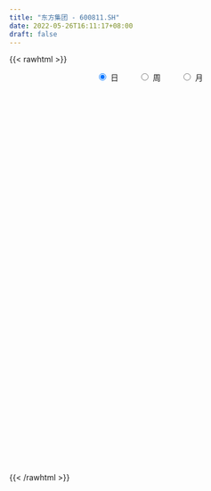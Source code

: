 ```yaml
---
title: "东方集团 - 600811.SH"
date: 2022-05-26T16:11:17+08:00
draft: false
---
```

{{< rawhtml >}}
    <div style="text-align: center">
        <label style="padding: 1rem;"><input style="margin-right: .5rem" type="radio" name="period" value="D" checked onclick="period_change(this)">日</label>
        <label style="padding: 1rem;"><input style="margin-right: .5rem" type="radio" name="period" value="W" onclick="period_change(this)">周</label>
        <label style="padding: 1rem;"><input style="margin-right: .5rem" type="radio" name="period" value="M" onclick="period_change(this)">月</label>
    </div>
    <div id="chart" style="height: 700px;"></div> 
    <script type="text/javascript">
        const D_v = [126755.81,124479.21,221810.35,282731.57,220992.1,212124.08,211745.9,405245.15,303875.48,215286.7,251421.03,136332.64,187530.04,137253.77,146984.78,249883.34,221447.49,209358.53,167528.83,188443.73,139374.69,479455.34,328970.71,267547.97,192518.42,237875.75,215504.65,220713.51,245902.59,320574.03,256175.28,177921.38,119037.0,238538.38,328003.41,414488.38,311863.06,352015.38,267095.31,270878.35,322283.02,121088.63,1144956.3899999999,576014.98,341293.66,389433.54,267464.56,244560.68,227132.49,323408.99,346374.84,310780.48,195918.29,178184.56,208903.78,190236.92,209393.56,392016.37,170352.63,222152.8,195538.1,187264.51,148007.93,153428.45,181223.03,279802.7,191879.72,139139.84,348371.52,353039.49,240275.44,212784.33,248363.84,163850.72,256842.91,532490.48,446980.08,289986.01,379039.46,290250.63,361819.39,463654.65,719696.66,531250.55,859076.01,584906.05,405592.89,484934.54,479007.45,324747.35,342834.52,371875.0,365052.18,254352.34,246032.64,198544.54,415883.71,460107.34,278217.73,275717.5,227271.13,237463.15,257664.49,226375.2,234666.17,166414.74,229581.2,168617.64,165435.3,194766.26,198537.97,130647.67,144421.94,565005.15,297376.74,349805.96,290671.59,144070.05,273423.54,221404.91,209035.3,173129.09,203708.01,151305.64,189540.8,207108.68,127903.68,149837.38,179440.14,155661.45,147486.9,121389.44,153215.8,125429.32,155840.53,144950.78,175864.96,158516.01,150147.17,140773.54,302398.39,563908.9399999999,310878.82,209445.1,270393.6,182199.16,257639.4,378403.61,664013.61,458104.53,296376.45,262938.94,274199.58,254364.99,212604.41,204612.65,251974.58,586307.5600000001,443200.82,394876.74,379099.43,378006.75,415273.19,355591.85,534240.77,497313.87,396249.13,356325.51,235535.56,495484.44,553973.5,340116.94,473067.6,246874.6,238762.06,271465.01,601818.11,600937.33,597344.87,323107.43,491043.23,317643.64,264099.7,158591.9,177258.87,470341.55,383237.68,315125.31,338784.48,461973.76,1153052.1299999999,2212616.3399999999,3042163.6600000001,2092612.6299999999,3493958.1000000001,2829371.6200000001,1402479.1799999999,1185421.6299999999,1071233.9299999999,719070.22,1364938.6899999999,993360.8199999999,1284717.8700000001,1162661.3999999999,1084766.4199999999,1005551.13,1368051.52,896565.33,849941.12,707319.5600000001,1386365.6499999999,1042772.83,1382917.3300000001,1036970.35,748506.27,960514.0,1055985.75,800854.42,745996.71,1111338.6200000001,961206.66,889254.84,709501.45,669614.3199999999,455676.43,1024147.5699999999,1026258.8199999999,1633855.6399999999,889640.6800000001,1160489.8,885661.21,1109178.8100000001,695629.6899999999,738059.9,623593.2,573513.17,429103.5,606836.27,570208.45,420139.64,443112.42,968857.05,601527.55,434532.5,512932.65,446396.73,553091.23,542648.77,322404.72,320934.58]
const D_histogram = [0.0,0.0012763533,0.0039210591,0.0123812581,0.0150803057,0.0139925156,0.0131090474,0.0181136688,0.0175707225,0.0173681429,0.0109681663,0.0067378697,0.0040738886,-0.0000306976,-0.0041848115,-0.0094190181,-0.0099289392,-0.0087047619,-0.0089907255,-0.0101877336,-0.0131461511,-0.0202144212,-0.0236984744,-0.025337533,-0.0263146899,-0.0274039556,-0.0265293987,-0.0231329825,-0.0221102945,-0.0219404539,-0.0235404114,-0.0216448818,-0.0195230123,-0.0128587758,-0.0113256339,-0.0047668229,0.0007799613,0.0022089941,0.0035298598,0.0027911111,0.0007938011,0.0198085479,0.0222333641,0.0153584991,0.0100001039,0.0052121296,0.0022971514,0.0013418797,-0.0008907739,-0.0050813493,-0.0121823839,-0.0168785639,-0.0185064233,-0.0187217803,-0.0148069651,-0.0110276173,-0.0094206934,-0.0105145219,-0.0100289415,-0.0060033085,-0.0018707166,0.002754718,0.004887599,0.0066115998,0.0098884084,0.0107532901,0.0132274585,0.0139977421,0.0110750739,0.0104329402,0.0099537311,0.0108554276,0.0112742856,0.0126192094,0.0150834851,0.0200003191,0.020407446,0.0217491808,0.0241949795,0.023958543,0.0239132512,0.0258501663,0.0320599195,0.0316147352,0.0397131788,0.0392498453,0.0365458693,0.0312196001,0.0193523714,0.0103451541,0.0080463675,0.0011199893,-0.0077081576,-0.0127807052,-0.0177569814,-0.0210952269,-0.0129728836,-0.0038070739,-0.0021171691,-0.0064731321,-0.0105463677,-0.0161193621,-0.017836255,-0.0170055633,-0.0196882952,-0.0211967829,-0.0250327711,-0.0249640348,-0.0255854813,-0.0297395123,-0.031354919,-0.0293084887,-0.0262837204,-0.0150862866,-0.0088916373,0.000244662,0.0018107602,0.0023748383,0.0009995336,0.0003930088,0.0028519463,0.0045441479,0.004380356,0.0036900424,0.0026974922,0.0009232124,0.0019407493,0.002097672,0.0017021711,0.0016154517,0.0017231346,0.0013049162,-0.0007003308,-0.0004026987,0.0006854722,0.0022105314,0.004562616,0.003470305,0.003459348,0.003480676,0.0047895415,0.0042731749,0.0019919409,-0.0000040786,0.0001978428,0.0011281783,0.001825552,0.0036125446,0.0098096384,0.0133182649,0.0130129993,0.0115799566,0.0114033044,0.0094446967,0.006450341,0.0048635959,0.0048693851,0.0090528254,0.0092330339,0.0100644869,0.0093230721,0.0095279612,0.0090171652,0.0080640165,0.0081415491,0.0043752356,0.0034925513,0.0012646983,-0.0004160219,-0.0010265788,-0.0066756218,-0.013256813,-0.0225997514,-0.025474298,-0.0279148922,-0.02606287,-0.0285779456,-0.0202315446,-0.0092978608,-0.003038078,0.0018855003,0.005709172,0.0073536347,0.0094437755,0.0097676359,0.0146887759,0.0196472422,0.0192189797,0.016031243,0.0125208425,0.0210890422,0.045665122,0.0495261069,0.0541278783,0.0760601289,0.0615829888,0.0440490027,0.0196742189,-0.0026499063,-0.0174069982,-0.0163971287,-0.0233893458,-0.0349772631,-0.0328040824,-0.0322556927,-0.0269373311,-0.0162939387,-0.0130445533,-0.0152083719,-0.0174261048,-0.0125017123,-0.0084358379,0.003832494,0.0078265734,0.0076836503,0.008128597,0.0108146875,0.0051673758,-0.0009516507,-0.003852517,-0.0045754542,-0.0057995114,-0.0059839224,-0.0131515172,-0.0185467345,-0.0122951357,-0.0086158838,-0.0220384036,-0.0371298256,-0.0600496591,-0.0788797089,-0.0856831799,-0.0901402757,-0.0786477266,-0.0646013965,-0.0565634411,-0.0449257423,-0.03090129,-0.0217892112,-0.012993238,-0.0016359957,0.0164785535,0.0269922964,0.0327675091,0.0390243328,0.0432515535,0.0465246582,0.0393494712,0.0380373032,0.0340002869]
const D_fast = [0.0,0.0015954416,0.0052204122,0.0167759257,0.0232450497,0.0256553885,0.0280491822,0.0375822208,0.0414319551,0.0455714113,0.0419134762,0.039367647,0.0377221381,0.0336098775,0.0284095607,0.0208205996,0.0178284437,0.0168764305,0.0143427856,0.010598844,0.0043538887,-0.0077679867,-0.0171766584,-0.0251501003,-0.0327059297,-0.0406461842,-0.0464039771,-0.0487908064,-0.0532956921,-0.0586109649,-0.0660960253,-0.0696117161,-0.0723705997,-0.0689210572,-0.0702193238,-0.0648522184,-0.0591104439,-0.0571291626,-0.054925832,-0.0549668029,-0.0567656626,-0.0327987788,-0.0248156216,-0.0278508618,-0.030709231,-0.0341941729,-0.0365348633,-0.037154665,-0.0396100121,-0.0450709249,-0.0552175554,-0.0641333765,-0.0703878416,-0.0752836438,-0.0750705698,-0.0740481263,-0.0747963758,-0.0785188348,-0.0805404897,-0.0780156838,-0.0743507711,-0.069036657,-0.0656818763,-0.0623049755,-0.0565560648,-0.0530028606,-0.0472218275,-0.0429521085,-0.0431060082,-0.0411399068,-0.0391306831,-0.0355151297,-0.0322777003,-0.0277779742,-0.0215428272,-0.0116259134,-0.006116925,0.0006621049,0.0091566486,0.0149098477,0.0208428688,0.0292423255,0.0434670585,0.0509255581,0.0689522964,0.0783014242,0.0847339155,0.0872125464,0.0801834105,0.0737624817,0.073475287,0.0668289061,0.0560737199,0.047805996,0.0383904744,0.0297784222,0.0346575446,0.0428715858,0.0440321984,0.0380579524,0.0313481248,0.0217452899,0.0155693333,0.0121486341,0.0045438284,-0.002263855,-0.012358036,-0.0185303084,-0.0255481252,-0.0371370343,-0.0465911707,-0.0518718626,-0.0554180244,-0.0479921623,-0.0440204223,-0.0348229574,-0.0328041692,-0.0316463816,-0.0327718029,-0.0332800754,-0.0301081513,-0.0272799128,-0.0263486157,-0.0261164188,-0.0264345958,-0.0279780725,-0.0264753483,-0.0257940076,-0.0257639658,-0.0254468222,-0.0249083557,-0.0250003451,-0.0271806747,-0.0269837173,-0.0257241784,-0.0236464863,-0.0201537477,-0.0203784824,-0.0195246024,-0.0186331055,-0.0161268546,-0.0155749275,-0.0173581763,-0.0193552153,-0.0191038333,-0.0178914532,-0.0167376915,-0.0140475627,-0.0053980594,0.0014401334,0.0043881177,0.0058500641,0.0085242379,0.0089268045,0.007545034,0.0071741879,0.0083973233,0.01484397,0.017332437,0.0206800117,0.0222693649,0.0248562443,0.0265997396,0.027662595,0.0297755149,0.0271030103,0.0270934639,0.0251817855,0.0233970598,0.0225298581,0.0152119097,0.0053165152,-0.009676361,-0.0189194821,-0.0283387994,-0.0330024947,-0.0426620566,-0.0393735418,-0.0307643232,-0.0252640599,-0.0198691065,-0.0146181418,-0.0111352704,-0.0066841857,-0.0039184164,0.0046749175,0.0145451944,0.0189216769,0.0197417509,0.019361561,0.0332020212,0.0691943815,0.0854368931,0.1035706342,0.144517917,0.1454365241,0.1389147886,0.1194585596,0.0964719578,0.0773631164,0.0742737037,0.0614341502,0.041101917,0.0350740772,0.0275585437,0.0261425725,0.0327124803,0.0327007273,0.0267348158,0.0201605566,0.0219595211,0.023916436,0.0371428914,0.0430936142,0.0448716036,0.0473486996,0.0527384619,0.0483829941,0.042026055,0.0381620594,0.0362952587,0.0336213236,0.031940932,0.0214854579,0.011453557,0.0146313719,0.0161566528,-0.0027754678,-0.0271493462,-0.0650815946,-0.1036315715,-0.1318558376,-0.1588480023,-0.1670173849,-0.1691214039,-0.1752243088,-0.1748180455,-0.1685189157,-0.1648541397,-0.159306476,-0.1483582327,-0.1261240451,-0.108862228,-0.094895138,-0.0788822312,-0.063842122,-0.0489378528,-0.046275672,-0.0380785142,-0.0336154588]
const D_slow = [0.0,0.0003190883,0.0012993531,0.0043946676,0.008164744,0.0116628729,0.0149401348,0.019468552,0.0238612326,0.0282032684,0.0309453099,0.0326297773,0.0336482495,0.0336405751,0.0325943722,0.0302396177,0.0277573829,0.0255811924,0.023333511,0.0207865776,0.0175000398,0.0124464345,0.006521816,0.0001874327,-0.0063912398,-0.0132422287,-0.0198745783,-0.025657824,-0.0311853976,-0.036670511,-0.0425556139,-0.0479668343,-0.0528475874,-0.0560622814,-0.0588936898,-0.0600853956,-0.0598904052,-0.0593381567,-0.0584556918,-0.057757914,-0.0575594637,-0.0526073267,-0.0470489857,-0.0432093609,-0.0407093349,-0.0394063025,-0.0388320147,-0.0384965448,-0.0387192382,-0.0399895756,-0.0430351715,-0.0472548125,-0.0518814183,-0.0565618634,-0.0602636047,-0.063020509,-0.0653756824,-0.0680043129,-0.0705115482,-0.0720123753,-0.0724800545,-0.071791375,-0.0705694753,-0.0689165753,-0.0664444732,-0.0637561507,-0.0604492861,-0.0569498505,-0.0541810821,-0.051572847,-0.0490844142,-0.0463705573,-0.0435519859,-0.0403971836,-0.0366263123,-0.0316262325,-0.026524371,-0.0210870758,-0.0150383309,-0.0090486952,-0.0030703824,0.0033921592,0.011407139,0.0193108229,0.0292391176,0.0390515789,0.0481880462,0.0559929462,0.0608310391,0.0634173276,0.0654289195,0.0657089168,0.0637818774,0.0605867011,0.0561474558,0.0508736491,0.0476304282,0.0466786597,0.0461493674,0.0445310844,0.0418944925,0.037864652,0.0334055882,0.0291541974,0.0242321236,0.0189329279,0.0126747351,0.0064337264,0.0000373561,-0.007397522,-0.0152362517,-0.0225633739,-0.029134304,-0.0329058757,-0.035128785,-0.0350676195,-0.0346149294,-0.0340212198,-0.0337713365,-0.0336730843,-0.0329600977,-0.0318240607,-0.0307289717,-0.0298064611,-0.0291320881,-0.0289012849,-0.0284160976,-0.0278916796,-0.0274661368,-0.0270622739,-0.0266314903,-0.0263052612,-0.0264803439,-0.0265810186,-0.0264096506,-0.0258570177,-0.0247163637,-0.0238487874,-0.0229839504,-0.0221137814,-0.0209163961,-0.0198481023,-0.0193501171,-0.0193511368,-0.0193016761,-0.0190196315,-0.0185632435,-0.0176601073,-0.0152076978,-0.0118781315,-0.0086248817,-0.0057298925,-0.0028790664,-0.0005178923,0.001094693,0.002310592,0.0035279382,0.0057911446,0.0080994031,0.0106155248,0.0129462928,0.0153282831,0.0175825744,0.0195985785,0.0216339658,0.0227277747,0.0236009125,0.0239170871,0.0238130817,0.0235564369,0.0218875315,0.0185733282,0.0129233904,0.0065548159,-0.0004239072,-0.0069396247,-0.0140841111,-0.0191419972,-0.0214664624,-0.0222259819,-0.0217546068,-0.0203273138,-0.0184889051,-0.0161279613,-0.0136860523,-0.0100138583,-0.0051020478,-0.0002973028,0.0037105079,0.0068407185,0.0121129791,0.0235292596,0.0359107863,0.0494427559,0.0684577881,0.0838535353,0.0948657859,0.0997843407,0.0991218641,0.0947701145,0.0906708324,0.0848234959,0.0760791802,0.0678781596,0.0598142364,0.0530799036,0.0490064189,0.0457452806,0.0419431877,0.0375866615,0.0344612334,0.0323522739,0.0333103974,0.0352670408,0.0371879533,0.0392201026,0.0419237744,0.0432156184,0.0429777057,0.0420145765,0.0408707129,0.0394208351,0.0379248544,0.0346369751,0.0300002915,0.0269265076,0.0247725366,0.0192629357,0.0099804794,-0.0050319354,-0.0247518627,-0.0461726576,-0.0687077266,-0.0883696582,-0.1045200074,-0.1186608676,-0.1298923032,-0.1376176257,-0.1430649285,-0.146313238,-0.1467222369,-0.1426025986,-0.1358545245,-0.1276626472,-0.117906564,-0.1070936756,-0.095462511,-0.0856251432,-0.0761158174,-0.0676157457]
const D_data = [['2021-04-28', 3.28, 3.29, 3.26, 3.32],['2021-04-29', 3.29, 3.31, 3.28, 3.32],['2021-04-30', 3.31, 3.34, 3.3, 3.38],['2021-05-06', 3.35, 3.45, 3.34, 3.46],['2021-05-07', 3.45, 3.42, 3.41, 3.48],['2021-05-10', 3.41, 3.39, 3.37, 3.44],['2021-05-11', 3.4, 3.4, 3.38, 3.44],['2021-05-12', 3.39, 3.5, 3.38, 3.52],['2021-05-13', 3.48, 3.46, 3.43, 3.5],['2021-05-14', 3.47, 3.48, 3.45, 3.5],['2021-05-17', 3.5, 3.4, 3.38, 3.5],['2021-05-18', 3.39, 3.41, 3.39, 3.42],['2021-05-19', 3.4, 3.42, 3.38, 3.45],['2021-05-20', 3.4, 3.39, 3.38, 3.42],['2021-05-21', 3.38, 3.37, 3.35, 3.4],['2021-05-24', 3.38, 3.33, 3.31, 3.42],['2021-05-25', 3.33, 3.37, 3.3, 3.38],['2021-05-26', 3.37, 3.39, 3.34, 3.41],['2021-05-27', 3.38, 3.37, 3.36, 3.4],['2021-05-28', 3.37, 3.35, 3.33, 3.39],['2021-05-31', 3.35, 3.31, 3.31, 3.36],['2021-06-01', 3.31, 3.22, 3.2, 3.31],['2021-06-02', 3.22, 3.22, 3.2, 3.26],['2021-06-03', 3.22, 3.21, 3.2, 3.24],['2021-06-04', 3.22, 3.19, 3.18, 3.22],['2021-06-07', 3.19, 3.16, 3.15, 3.21],['2021-06-08', 3.16, 3.16, 3.14, 3.19],['2021-06-09', 3.16, 3.18, 3.14, 3.19],['2021-06-10', 3.18, 3.14, 3.14, 3.18],['2021-06-11', 3.14, 3.11, 3.1, 3.17],['2021-06-15', 3.12, 3.06, 3.04, 3.13],['2021-06-16', 3.04, 3.08, 3.04, 3.09],['2021-06-17', 3.07, 3.07, 3.06, 3.09],['2021-06-18', 3.07, 3.13, 3.03, 3.14],['2021-06-21', 3.15, 3.07, 3.06, 3.16],['2021-06-22', 3.09, 3.14, 3.08, 3.17],['2021-06-23', 3.14, 3.15, 3.11, 3.16],['2021-06-24', 3.15, 3.11, 3.1, 3.16],['2021-06-25', 3.12, 3.11, 3.08, 3.12],['2021-06-28', 3.11, 3.08, 3.07, 3.13],['2021-06-29', 3.08, 3.05, 3.03, 3.08],['2021-07-14', 3.36, 3.36, 3.36, 3.36],['2021-07-15', 3.44, 3.22, 3.19, 3.44],['2021-07-16', 3.16, 3.1, 3.1, 3.18],['2021-07-19', 3.08, 3.09, 3.06, 3.12],['2021-07-20', 3.07, 3.07, 3.03, 3.08],['2021-07-21', 3.07, 3.07, 3.05, 3.09],['2021-07-22', 3.07, 3.08, 3.05, 3.1],['2021-07-23', 3.08, 3.05, 3.04, 3.08],['2021-07-26', 3.04, 3.0, 2.99, 3.05],['2021-07-27', 3.0, 2.92, 2.9, 3.02],['2021-07-28', 2.93, 2.9, 2.87, 2.95],['2021-07-29', 2.9, 2.9, 2.88, 2.92],['2021-07-30', 2.9, 2.89, 2.86, 2.9],['2021-08-02', 2.88, 2.93, 2.86, 2.95],['2021-08-03', 2.92, 2.93, 2.91, 2.94],['2021-08-04', 2.93, 2.9, 2.9, 2.93],['2021-08-05', 2.9, 2.85, 2.82, 2.91],['2021-08-06', 2.85, 2.85, 2.82, 2.85],['2021-08-09', 2.83, 2.89, 2.83, 2.91],['2021-08-10', 2.87, 2.9, 2.87, 2.91],['2021-08-11', 2.9, 2.92, 2.89, 2.94],['2021-08-12', 2.91, 2.9, 2.89, 2.92],['2021-08-13', 2.9, 2.9, 2.88, 2.91],['2021-08-16', 2.89, 2.93, 2.89, 2.94],['2021-08-17', 2.92, 2.91, 2.9, 2.97],['2021-08-18', 2.9, 2.94, 2.89, 2.95],['2021-08-19', 2.93, 2.93, 2.91, 2.95],['2021-08-20', 2.93, 2.88, 2.88, 2.96],['2021-08-23', 2.89, 2.9, 2.88, 2.94],['2021-08-24', 2.91, 2.9, 2.87, 2.91],['2021-08-25', 2.91, 2.92, 2.88, 2.93],['2021-08-26', 2.91, 2.92, 2.9, 2.95],['2021-08-27', 2.92, 2.94, 2.91, 2.94],['2021-08-30', 2.93, 2.97, 2.93, 2.98],['2021-08-31', 2.95, 3.03, 2.93, 3.04],['2021-09-01', 3.03, 3.0, 2.98, 3.07],['2021-09-02', 3.0, 3.03, 2.99, 3.04],['2021-09-03', 3.02, 3.07, 3.01, 3.07],['2021-09-06', 3.06, 3.06, 3.04, 3.08],['2021-09-07', 3.06, 3.08, 3.05, 3.08],['2021-09-08', 3.07, 3.13, 3.07, 3.14],['2021-09-09', 3.14, 3.23, 3.13, 3.27],['2021-09-10', 3.25, 3.19, 3.15, 3.26],['2021-09-13', 3.2, 3.35, 3.19, 3.43],['2021-09-14', 3.37, 3.3, 3.28, 3.42],['2021-09-15', 3.28, 3.3, 3.27, 3.37],['2021-09-16', 3.33, 3.28, 3.27, 3.35],['2021-09-17', 3.28, 3.18, 3.12, 3.28],['2021-09-22', 3.13, 3.18, 3.11, 3.2],['2021-09-23', 3.22, 3.25, 3.21, 3.3],['2021-09-24', 3.25, 3.18, 3.16, 3.28],['2021-09-27', 3.19, 3.12, 3.1, 3.23],['2021-09-28', 3.13, 3.13, 3.11, 3.17],['2021-09-29', 3.11, 3.1, 3.09, 3.15],['2021-09-30', 3.11, 3.09, 3.08, 3.13],['2021-10-08', 3.13, 3.24, 3.12, 3.26],['2021-10-11', 3.22, 3.3, 3.22, 3.34],['2021-10-12', 3.29, 3.24, 3.19, 3.3],['2021-10-13', 3.24, 3.16, 3.14, 3.24],['2021-10-14', 3.15, 3.14, 3.11, 3.17],['2021-10-15', 3.15, 3.09, 3.09, 3.16],['2021-10-18', 3.08, 3.11, 3.06, 3.13],['2021-10-19', 3.11, 3.13, 3.08, 3.14],['2021-10-20', 3.12, 3.07, 3.06, 3.12],['2021-10-21', 3.07, 3.06, 3.05, 3.08],['2021-10-22', 3.06, 3.0, 2.99, 3.07],['2021-10-25', 3.01, 3.02, 2.98, 3.03],['2021-10-26', 3.01, 2.99, 2.95, 3.02],['2021-10-27', 2.97, 2.91, 2.91, 2.97],['2021-10-28', 2.87, 2.9, 2.85, 2.91],['2021-10-29', 2.88, 2.92, 2.88, 2.94],['2021-11-01', 2.9, 2.92, 2.89, 2.93],['2021-11-02', 2.92, 3.04, 2.91, 3.06],['2021-11-03', 3.01, 3.01, 2.97, 3.04],['2021-11-04', 3.01, 3.08, 2.98, 3.1],['2021-11-05', 3.07, 3.01, 3.0, 3.1],['2021-11-08', 2.99, 3.0, 2.98, 3.02],['2021-11-09', 2.99, 2.97, 2.94, 3.0],['2021-11-10', 2.96, 2.97, 2.92, 2.98],['2021-11-11', 2.96, 3.01, 2.94, 3.03],['2021-11-12', 3.01, 3.01, 2.99, 3.04],['2021-11-15', 3.0, 2.99, 2.96, 3.01],['2021-11-16', 2.99, 2.98, 2.98, 3.01],['2021-11-17', 2.97, 2.97, 2.94, 2.98],['2021-11-18', 2.96, 2.95, 2.95, 2.99],['2021-11-19', 2.96, 2.98, 2.94, 2.99],['2021-11-22', 2.98, 2.97, 2.96, 2.99],['2021-11-23', 2.96, 2.96, 2.95, 2.98],['2021-11-24', 2.97, 2.96, 2.94, 2.97],['2021-11-25', 2.95, 2.96, 2.95, 2.98],['2021-11-26', 2.96, 2.95, 2.94, 2.97],['2021-11-29', 2.93, 2.92, 2.9, 2.94],['2021-11-30', 2.93, 2.94, 2.91, 2.95],['2021-12-01', 2.94, 2.95, 2.93, 2.97],['2021-12-02', 2.96, 2.96, 2.94, 2.98],['2021-12-03', 2.96, 2.98, 2.95, 2.99],['2021-12-06', 2.98, 2.94, 2.94, 2.98],['2021-12-07', 2.96, 2.95, 2.93, 2.96],['2021-12-08', 2.96, 2.95, 2.93, 2.96],['2021-12-09', 2.95, 2.97, 2.94, 2.97],['2021-12-10', 2.96, 2.95, 2.91, 2.97],['2021-12-13', 2.94, 2.92, 2.92, 2.94],['2021-12-14', 2.92, 2.91, 2.9, 2.92],['2021-12-15', 2.91, 2.93, 2.91, 2.95],['2021-12-16', 2.93, 2.94, 2.92, 2.94],['2021-12-17', 2.93, 2.94, 2.92, 2.95],['2021-12-20', 2.93, 2.96, 2.93, 2.97],['2021-12-21', 2.97, 3.04, 2.96, 3.07],['2021-12-22', 3.06, 3.04, 3.01, 3.08],['2021-12-23', 3.04, 3.01, 3.0, 3.05],['2021-12-24', 3.0, 3.0, 2.97, 3.02],['2021-12-27', 3.02, 3.02, 3.0, 3.05],['2021-12-28', 3.02, 3.0, 2.98, 3.02],['2021-12-29', 3.0, 2.98, 2.97, 3.01],['2021-12-30', 2.98, 2.99, 2.97, 3.0],['2021-12-31', 2.99, 3.01, 2.98, 3.04],['2022-01-04', 3.02, 3.08, 3.01, 3.09],['2022-01-05', 3.08, 3.05, 3.04, 3.1],['2022-01-06', 3.06, 3.07, 3.04, 3.1],['2022-01-07', 3.08, 3.06, 3.05, 3.1],['2022-01-10', 3.06, 3.08, 3.04, 3.1],['2022-01-11', 3.07, 3.08, 3.06, 3.1],['2022-01-12', 3.08, 3.08, 3.04, 3.08],['2022-01-13', 3.07, 3.1, 3.07, 3.16],['2022-01-14', 3.12, 3.05, 3.04, 3.13],['2022-01-17', 3.06, 3.08, 3.05, 3.13],['2022-01-18', 3.09, 3.06, 3.05, 3.1],['2022-01-19', 3.04, 3.06, 3.04, 3.08],['2022-01-20', 3.06, 3.07, 3.05, 3.12],['2022-01-21', 3.06, 2.99, 2.97, 3.07],['2022-01-24', 2.99, 2.94, 2.94, 2.99],['2022-01-25', 2.94, 2.85, 2.85, 2.95],['2022-01-26', 2.85, 2.88, 2.85, 2.89],['2022-01-27', 2.87, 2.85, 2.84, 2.89],['2022-01-28', 2.86, 2.88, 2.85, 2.9],['2022-02-07', 2.83, 2.8, 2.73, 2.83],['2022-02-08', 2.79, 2.93, 2.78, 2.97],['2022-02-09', 2.93, 3.0, 2.91, 3.02],['2022-02-10', 3.02, 2.98, 2.96, 3.03],['2022-02-11', 2.99, 2.99, 2.98, 3.04],['2022-02-14', 3.0, 3.0, 2.97, 3.04],['2022-02-15', 3.0, 2.99, 2.95, 3.01],['2022-02-16', 2.99, 3.01, 2.99, 3.02],['2022-02-17', 3.02, 3.0, 2.99, 3.02],['2022-02-18', 2.99, 3.08, 2.99, 3.09],['2022-02-21', 3.09, 3.12, 3.06, 3.13],['2022-02-22', 3.13, 3.08, 3.05, 3.13],['2022-02-23', 3.12, 3.05, 3.05, 3.15],['2022-02-24', 3.05, 3.04, 3.01, 3.09],['2022-02-25', 3.04, 3.22, 3.02, 3.25],['2022-02-28', 3.54, 3.54, 3.42, 3.54],['2022-03-01', 3.54, 3.4, 3.35, 3.66],['2022-03-02', 3.37, 3.48, 3.37, 3.53],['2022-03-03', 3.5, 3.83, 3.45, 3.83],['2022-03-04', 3.66, 3.46, 3.45, 3.67],['2022-03-07', 3.4, 3.39, 3.34, 3.5],['2022-03-08', 3.37, 3.23, 3.2, 3.37],['2022-03-09', 3.22, 3.15, 3.04, 3.25],['2022-03-10', 3.18, 3.15, 3.12, 3.23],['2022-03-11', 3.12, 3.31, 3.07, 3.37],['2022-03-14', 3.25, 3.19, 3.17, 3.34],['2022-03-15', 3.19, 3.07, 3.07, 3.34],['2022-03-16', 3.1, 3.2, 3.08, 3.28],['2022-03-17', 3.19, 3.17, 3.15, 3.26],['2022-03-18', 3.17, 3.23, 3.12, 3.31],['2022-03-21', 3.24, 3.33, 3.21, 3.35],['2022-03-22', 3.29, 3.27, 3.25, 3.34],['2022-03-23', 3.27, 3.2, 3.19, 3.29],['2022-03-24', 3.2, 3.18, 3.17, 3.28],['2022-03-25', 3.2, 3.27, 3.16, 3.4],['2022-03-28', 3.32, 3.28, 3.27, 3.36],['2022-03-29', 3.3, 3.43, 3.29, 3.49],['2022-03-30', 3.36, 3.38, 3.3, 3.39],['2022-03-31', 3.35, 3.35, 3.32, 3.41],['2022-04-01', 3.35, 3.37, 3.28, 3.42],['2022-04-06', 3.34, 3.42, 3.33, 3.45],['2022-04-07', 3.38, 3.32, 3.3, 3.4],['2022-04-08', 3.31, 3.29, 3.2, 3.32],['2022-04-11', 3.3, 3.31, 3.27, 3.4],['2022-04-12', 3.27, 3.33, 3.17, 3.34],['2022-04-13', 3.32, 3.32, 3.28, 3.39],['2022-04-14', 3.3, 3.33, 3.22, 3.38],['2022-04-15', 3.31, 3.22, 3.2, 3.33],['2022-04-18', 3.2, 3.2, 3.17, 3.26],['2022-04-19', 3.2, 3.34, 3.18, 3.36],['2022-04-20', 3.32, 3.33, 3.3, 3.42],['2022-04-21', 3.31, 3.08, 3.04, 3.42],['2022-04-22', 3.02, 2.96, 2.87, 3.03],['2022-04-25', 2.92, 2.72, 2.71, 2.96],['2022-04-26', 2.74, 2.6, 2.59, 2.77],['2022-04-27', 2.57, 2.61, 2.46, 2.61],['2022-04-28', 2.57, 2.53, 2.49, 2.63],['2022-04-29', 2.55, 2.67, 2.55, 2.68],['2022-05-05', 2.62, 2.7, 2.6, 2.73],['2022-05-06', 2.65, 2.62, 2.61, 2.69],['2022-05-09', 2.62, 2.66, 2.61, 2.68],['2022-05-10', 2.63, 2.71, 2.6, 2.72],['2022-05-11', 2.72, 2.67, 2.67, 2.74],['2022-05-12', 2.65, 2.68, 2.64, 2.72],['2022-05-13', 2.7, 2.74, 2.69, 2.77],['2022-05-16', 2.81, 2.89, 2.8, 2.92],['2022-05-17', 2.9, 2.87, 2.81, 2.92],['2022-05-18', 2.87, 2.86, 2.85, 2.89],['2022-05-19', 2.84, 2.91, 2.82, 2.93],['2022-05-20', 2.91, 2.93, 2.9, 2.94],['2022-05-23', 2.93, 2.96, 2.92, 3.01],['2022-05-24', 2.95, 2.84, 2.84, 3.0],['2022-05-25', 2.82, 2.91, 2.81, 2.91],['2022-05-26', 2.89, 2.88, 2.83, 2.9]]
const W_v = [546834.55,768224.95,564118.72,443654.0599999999,265982.97,475799.24,268472.19,331849.12,168181.96,309786.2,324866.17,264574.8,297470.66,298918.78,361212.49,545432.27,560179.65,495044.89,656349.91,383172.28,434912.7,544350.4399999999,583552.75,596612.47,1028849.89,433302.52,429747.0,430930.28,393592.37,641899.9199999999,392897.0,745725.0900000001,485583.99,288918.55,356349.34,208266.28,264293.15,341524.07,505405.1800000001,517285.27,724838.2699999999,578885.6200000001,692968.1,729481.3100000001,217110.52,152346.62,369059.46,398116.79,427460.4399999999,535235.74,687514.3300000001,279349.24,413104.2,519575.9400000001,355047.77,203881.98,326926.01,309918.78,382330.4999999999,104603.28,461151.45,815807.5099999999,502198.1300000001,431337.2,719016.37,613250.95,533846.8799999999,842812.54,545752.25,1134613.24,994524.29,788994.98,460735.93,423009.59,382453.6,343988.81,260854.82,535191.77,471679.19,720999.0599999999,810431.98,871525.7,1305981.78,2427381.1600000001,3035200.04,2470747.3200000003,2462079.6400000001,2103517.5100000002,1972597.5799999998,1983736.54,1446833.6699999999,1320128.03,588362.5599999999,2668818.46,1947507.3100000001,1131155.6100000001,1357199.8300000001,2082271.9999999998,1494641.8400000001,1125389.3900000001,1352376.75,682757.8799999999,534722.71,439131.41,612817.83,481857.03,688062.8199999999,351876.2,747701.6800000001,1060595.72,945620.27,910560.38,695675.46,711578.99,71525.75,341488.08,482808.72,385826.84,491186.4,611809.41,588982.85,462593.16,461324.1,427064.54,558742.45,981512.1399999999,827682.1899999999,771311.5,1114046.24,912886.1000000001,764417.61,1323101.6599999999,1424081.9400000002,2337736.29,1870390.1100000001,1776448.8500000001,1851141.21,3310025.3900000001,5296117.1799999997,5686765.1299999999,4273243.1900000004,2186587.1299999999,4076798.8100000001,2576663.4700000002,2365019.7999999998,3374259.96,2800628.7599999998,2270923.7000000002,2748185.7600000002,2189871.6600000001,2838648.04,967203.1599999999,1831349.1800000002,2984041.48,2899172.7999999998,2063966.8600000001,3210104.4700000002,2772214.3500000001,4202378.8499999996,3355395.6799999997,1911879.5,1266044.6899999999,1896115.95,2338867.9699999997,1898589.23,754962.5800000001,441019.69,1497087.3100000003,1345520.8800000001,1170984.0600000001,1276902.3,1235665.49,1310156.1299999999,1322660.02,1342571.47,949698.16,1240511.54,1794585.7699999998,1335536.5899999999,2781216.5299999993,2105855.1100000003,1489456.02,1741063.3200000001,1595546.1799999999,748263.46,987291.4299999999,2051399.4100000001,1542448.1200000001,2017922.22,1368481.8599999999,2796303.5,1720015.29,838087.5600000001,1593844.75,1239210.55,843777.4,503723.67,1348277.3099999998,859522.2600000001,1036661.9199999999,1407867.1299999999,1240570.53,791672.04,1673465.54,593161.37,1842060.0,1469884.9299999999,1354667.1600000001,1170903.26,906391.79,1140416.8100000001,1218313.8199999998,1905338.9399999999,2366671.8799999999,2813516.9400000004,1039456.87,1063981.7,415883.71,1478776.8500000001,1114701.8,858004.84,1647281.3800000001,1021062.89,879566.8099999998,753815.3100000001,755301.39,1315744.05,1230556.0800000001,2059837.1399999999,1197756.2100000002,1803484.55,2180426.4300000002,2037568.1399999999,1570286.2100000002,2614250.9700000002,1387935.6600000001,2652173.3599999999,13670722.3500000015,5743143.6499999985,5531057.6399999997,5208243.1799999997,5171680.7800000003,2602836.8799999999,4340915.8900000006,5029579.1399999997,4589019.4100000001,1197106.3700000001,2469400.2799999998,2964246.48,1739079.3]
const W_histogram = [0.0,-0.000982792,-0.010817734,-0.0237143736,-0.041214158,-0.0581499666,-0.0649178734,-0.0687220133,-0.0678682544,-0.0561738025,-0.0454895116,-0.0363861742,-0.0237859772,-0.0100917224,0.0031083779,0.0148146819,0.0218421172,0.0255315193,0.0205272533,0.0185538981,0.0178968592,0.0225066055,0.0218728992,0.0242795413,0.027146727,0.0250041292,0.0280412127,0.0226591924,0.0179551749,0.0056173979,-0.0026067207,-0.0287795175,-0.037457004,-0.0409719844,-0.0403417668,-0.0415026004,-0.0404524649,-0.0367094159,-0.0237712204,-0.0139453712,-0.0014736974,0.0069196333,-0.0035768606,-0.0132868145,-0.0124301263,-0.008151551,-0.0044674756,0.0018327738,0.0018185145,0.0022847556,0.0042988698,0.0077995746,0.0075826648,0.0050297146,0.0055830368,0.0055016364,0.0056523086,0.0059212764,0.0043350278,0.0016592387,-0.0162474101,-0.0350730015,-0.0361769921,-0.0368821017,-0.0372161757,-0.0359390026,-0.0329987937,-0.016331613,-0.0078515464,0.0154920042,0.0066875536,0.0017921958,-0.001038657,-0.0024247529,-0.0041034683,-0.0071445917,-0.0032058217,0.0068231702,0.0124699877,0.0086639397,0.0093236174,0.0159173769,0.0360593953,0.0565351925,0.0651689626,0.0683319563,0.0836988376,0.0808296665,0.0920237361,0.0882614611,0.0840553711,0.0547111284,0.0257024174,0.0009188211,-0.0154522156,-0.0352296572,-0.044537926,-0.0409512647,-0.0402259964,-0.0323060574,-0.0323435386,-0.028996598,-0.0293813202,-0.029465136,-0.0260979156,-0.0251519218,-0.0346502432,-0.0386307868,-0.0382180036,-0.035624277,-0.0272511135,-0.0137178052,-0.0116682769,-0.0117919916,-0.0094154314,-0.0042985176,-0.0021896796,-0.0007954501,-0.001834928,-0.00115025,-0.0032472348,-0.0031413234,0.0008996347,0.0059167666,0.0087165467,0.0150653111,0.0181659472,0.0273230715,0.0320758592,0.0356603675,0.0242035519,0.0006736631,-0.0062170948,0.0040783934,0.0022607034,0.0159152007,0.0212845307,0.0313417237,0.0392712931,0.0562111238,0.0631042185,0.0504315064,0.0573153617,0.0485238029,0.0557845361,0.0617497682,0.0498569653,0.0508934338,0.0605015661,0.056333559,0.0748916883,0.088043456,0.1128709306,0.1338851097,0.1389770836,0.1271238748,0.1305084431,0.1123363964,0.0985804217,0.0740488955,0.0394134366,-0.0042963913,-0.0577744904,-0.0972092933,-0.1357640594,-0.1631404008,-0.1651107866,-0.1628029559,-0.1582017181,-0.1654453573,-0.149362027,-0.1338385553,-0.105134827,-0.0726259256,-0.0507578362,-0.0493534084,-0.0422292206,-0.0362644474,-0.0382763451,-0.0329698029,-0.0443390662,-0.0558906985,-0.0706527542,-0.0801103914,-0.0798213594,-0.0553875805,-0.0316530243,-0.0114433183,0.0093527952,0.0198323244,0.0417581849,0.0440867533,0.0441203949,0.0311261185,0.0195109072,0.0157062527,0.0188752825,0.0249297827,0.0215696303,0.0181791288,0.0059714339,-0.0060309563,-0.0108799684,-0.0135190972,-0.0171566604,-0.0141702892,-0.0135381844,-0.0214039107,-0.0264766751,-0.023729007,-0.0206368338,-0.0123383798,0.0032836097,0.0220312582,0.0334087165,0.0401322886,0.0377513749,0.0450189536,0.0387051355,0.0279505848,0.0155509118,0.0135836785,0.0124838724,0.0100424231,0.0068651541,0.0072066579,0.005890273,0.0048666907,0.0085364336,0.0117451483,0.0170226304,0.0194522637,0.0167343362,0.0077034715,0.0092115211,0.0159487555,0.0287648973,0.0510355426,0.0530594143,0.0466332091,0.0427993649,0.0445228502,0.0380505579,0.0273320511,0.0023263296,-0.032243332,-0.0556055589,-0.0597427571,-0.0470097988,-0.0395795302]
const W_fast = [0.0,-0.00122849,-0.0137678655,-0.0325930986,-0.0603964225,-0.0918697227,-0.1148670979,-0.1358517411,-0.1519650457,-0.1543140446,-0.1550021314,-0.1549953376,-0.1483416349,-0.1371703107,-0.1231931159,-0.1077831414,-0.0952951769,-0.085222895,-0.0850953477,-0.0824302283,-0.0786130524,-0.0683766547,-0.0635421362,-0.0550656088,-0.0454117414,-0.0413033069,-0.0312559202,-0.0309731424,-0.0311883661,-0.0421217937,-0.0509975925,-0.0843652686,-0.1024070061,-0.1161649827,-0.1256202067,-0.1371566904,-0.1462196712,-0.1516539761,-0.1446585857,-0.1383190794,-0.1262158299,-0.1160925908,-0.1274832999,-0.1405149575,-0.1427658008,-0.1405251133,-0.1379579068,-0.1311994639,-0.1307590946,-0.1297216646,-0.1266328329,-0.1211822345,-0.1195034781,-0.1207989996,-0.1188499183,-0.1175559096,-0.1159921602,-0.1142428732,-0.114745365,-0.1170063444,-0.1389748457,-0.1665686875,-0.1767169261,-0.1866425611,-0.1962806791,-0.2039882566,-0.2092977461,-0.1967134686,-0.1901962887,-0.1629797369,-0.1701122991,-0.174559608,-0.1776501251,-0.1796424092,-0.1823469917,-0.1871742631,-0.1840369484,-0.172302164,-0.1635378496,-0.1651779127,-0.1621873306,-0.1516142269,-0.1224573596,-0.0878477644,-0.0629217536,-0.0426757708,-0.0063841801,0.0109540654,0.045154069,0.0634571593,0.080264912,0.0645984515,0.0420153448,0.0174614538,-0.0027726368,-0.0313574926,-0.051800243,-0.0584513979,-0.0677826287,-0.0679392041,-0.0760625699,-0.0799647789,-0.0876948311,-0.0951449309,-0.0983021894,-0.1036441761,-0.1218050582,-0.1354432986,-0.1445850162,-0.1508973589,-0.1493369738,-0.1392331168,-0.1401006577,-0.1431723702,-0.1431496679,-0.1391073835,-0.1375459655,-0.1363505984,-0.1378488083,-0.1374516929,-0.1403604863,-0.1410399058,-0.136774039,-0.1302777155,-0.1252987987,-0.1151837065,-0.1075415836,-0.0915536914,-0.078781939,-0.0662823388,-0.0716882664,-0.0950497394,-0.103494771,-0.0921796845,-0.0934321986,-0.0757989012,-0.0651084385,-0.0472158146,-0.0294684219,0.0015241897,0.0241933391,0.0241285036,0.0453411993,0.0486805912,0.0698874584,0.0912901326,0.091861571,0.105621398,0.1303549218,0.1402703045,0.1775513559,0.2127139875,0.2657591948,0.3202446513,0.3600808961,0.380008656,0.4160203351,0.4259323875,0.4368215182,0.4308022158,0.406020116,0.3612361904,0.2933144687,0.2295773424,0.1570815615,0.0889201199,0.0456720375,0.0072791292,-0.0276700625,-0.0762750411,-0.0975322176,-0.1154683847,-0.1130483631,-0.0986959432,-0.0895173128,-0.100451237,-0.1038843545,-0.1069856931,-0.1185666771,-0.1215025855,-0.1439566154,-0.1694809224,-0.2019061667,-0.2313914017,-0.2510577095,-0.2404708258,-0.2246495257,-0.2073006492,-0.1841663369,-0.1687287266,-0.1363633199,-0.1230130631,-0.1119493228,-0.1171620695,-0.1238995541,-0.1237776454,-0.115889795,-0.1036028491,-0.101570594,-0.1004163133,-0.1111311496,-0.124641279,-0.1322102831,-0.1382291862,-0.1461559145,-0.1467121157,-0.1494645569,-0.1626812609,-0.1743731941,-0.1775577777,-0.179624813,-0.1744109539,-0.157968062,-0.1337125989,-0.1139829615,-0.0972263172,-0.0901693872,-0.0716470701,-0.0682846043,-0.0720515089,-0.0805634539,-0.0791347675,-0.0771136056,-0.0770444491,-0.0785054296,-0.0763622612,-0.0762060779,-0.0760129876,-0.0702091363,-0.0640641345,-0.0545309947,-0.0472382956,-0.045772639,-0.0528776359,-0.0490667059,-0.0383422827,-0.0183349165,0.0166946144,0.0319833397,0.0372154367,0.0440814338,0.0569356316,0.0599759788,0.0560904847,0.0316663457,-0.010964149,-0.0482277656,-0.0673006531,-0.0663201444,-0.0687847585]
const W_slow = [0.0,-0.000245698,-0.0029501315,-0.0088787249,-0.0191822644,-0.0337197561,-0.0499492244,-0.0671297278,-0.0840967914,-0.098140242,-0.1095126199,-0.1186091634,-0.1245556577,-0.1270785883,-0.1263014939,-0.1225978234,-0.1171372941,-0.1107544142,-0.1056226009,-0.1009841264,-0.0965099116,-0.0908832602,-0.0854150354,-0.0793451501,-0.0725584684,-0.0663074361,-0.0592971329,-0.0536323348,-0.0491435411,-0.0477391916,-0.0483908718,-0.0555857511,-0.0649500021,-0.0751929982,-0.0852784399,-0.09565409,-0.1057672063,-0.1149445602,-0.1208873653,-0.1243737081,-0.1247421325,-0.1230122242,-0.1239064393,-0.1272281429,-0.1303356745,-0.1323735623,-0.1334904312,-0.1330322377,-0.1325776091,-0.1320064202,-0.1309317027,-0.1289818091,-0.1270861429,-0.1258287142,-0.124432955,-0.1230575459,-0.1216444688,-0.1201641497,-0.1190803927,-0.1186655831,-0.1227274356,-0.131495686,-0.140539934,-0.1497604594,-0.1590645033,-0.168049254,-0.1762989524,-0.1803818557,-0.1823447423,-0.1784717412,-0.1767998528,-0.1763518038,-0.1766114681,-0.1772176563,-0.1782435234,-0.1800296713,-0.1808311267,-0.1791253342,-0.1760078373,-0.1738418524,-0.171510948,-0.1675316038,-0.158516755,-0.1443829568,-0.1280907162,-0.1110077271,-0.0900830177,-0.0698756011,-0.0468696671,-0.0248043018,-0.003790459,0.0098873231,0.0163129274,0.0165426327,0.0126795788,0.0038721645,-0.007262317,-0.0175001332,-0.0275566323,-0.0356331467,-0.0437190313,-0.0509681808,-0.0583135109,-0.0656797949,-0.0722042738,-0.0784922543,-0.087154815,-0.0968125118,-0.1063670127,-0.1152730819,-0.1220858603,-0.1255153116,-0.1284323808,-0.1313803787,-0.1337342365,-0.1348088659,-0.1353562858,-0.1355551484,-0.1360138803,-0.1363014429,-0.1371132516,-0.1378985824,-0.1376736737,-0.1361944821,-0.1340153454,-0.1302490176,-0.1257075308,-0.1188767629,-0.1108577982,-0.1019427063,-0.0958918183,-0.0957234025,-0.0972776762,-0.0962580779,-0.095692902,-0.0917141019,-0.0863929692,-0.0785575383,-0.068739715,-0.054686934,-0.0389108794,-0.0263030028,-0.0119741624,0.0001567883,0.0141029223,0.0295403644,0.0420046057,0.0547279642,0.0698533557,0.0839367455,0.1026596675,0.1246705315,0.1528882642,0.1863595416,0.2211038125,0.2528847812,0.285511892,0.3135959911,0.3382410965,0.3567533204,0.3666066795,0.3655325817,0.3510889591,0.3267866357,0.2928456209,0.2520605207,0.210782824,0.1700820851,0.1305316555,0.0891703162,0.0518298095,0.0183701706,-0.0079135361,-0.0260700175,-0.0387594766,-0.0510978287,-0.0616551338,-0.0707212457,-0.080290332,-0.0885327827,-0.0996175492,-0.1135902239,-0.1312534124,-0.1512810103,-0.1712363501,-0.1850832453,-0.1929965013,-0.1958573309,-0.1935191321,-0.188561051,-0.1781215048,-0.1670998165,-0.1560697177,-0.1482881881,-0.1434104613,-0.1394838981,-0.1347650775,-0.1285326318,-0.1231402242,-0.118595442,-0.1171025836,-0.1186103226,-0.1213303147,-0.124710089,-0.1289992541,-0.1325418264,-0.1359263725,-0.1412773502,-0.147896519,-0.1538287707,-0.1589879792,-0.1620725741,-0.1612516717,-0.1557438571,-0.147391678,-0.1373586058,-0.1279207621,-0.1166660237,-0.1069897398,-0.1000020936,-0.0961143657,-0.0927184461,-0.089597478,-0.0870868722,-0.0853705837,-0.0835689192,-0.0820963509,-0.0808796783,-0.0787455699,-0.0758092828,-0.0715536252,-0.0666905593,-0.0625069752,-0.0605811073,-0.0582782271,-0.0542910382,-0.0470998138,-0.0343409282,-0.0210760746,-0.0094177723,0.0012820689,0.0124127814,0.0219254209,0.0287584337,0.0293400161,0.0212791831,0.0073777933,-0.007557896,-0.0193103456,-0.0292052282]
const W_data = [['2017-04-07', 5.5317, 5.4782, 5.4552, 5.6006],['2017-04-14', 5.4782, 5.4628, 5.4552, 5.6006],['2017-04-21', 5.4705, 5.3175, 5.2945, 5.5164],['2017-04-28', 5.3175, 5.2027, 5.0497, 5.3175],['2017-05-05', 5.2027, 5.0344, 5.0344, 5.2257],['2017-05-12', 5.042, 4.9043, 4.713, 5.0497],['2017-05-19', 4.9043, 4.912, 4.8278, 4.9961],['2017-05-26', 4.912, 4.8584, 4.6748, 4.9273],['2017-06-02', 4.9043, 4.8431, 4.7513, 4.9196],['2017-06-09', 4.8278, 4.9502, 4.8202, 4.9579],['2017-06-16', 4.9426, 4.9426, 4.8584, 5.0497],['2017-06-23', 4.9502, 4.9273, 4.8814, 5.0114],['2017-06-30', 4.9273, 4.9885, 4.9196, 5.0038],['2017-07-07', 4.9961, 5.042, 4.9655, 5.042],['2017-07-14', 5.042, 5.0879, 5.0114, 5.0956],['2017-07-21', 5.0879, 5.1262, 4.7896, 5.1645],['2017-07-28', 5.1359, 5.116, 5.0762, 5.2752],['2017-08-04', 5.1259, 5.106, 5.106, 5.1857],['2017-08-11', 5.116, 4.9965, 4.9667, 5.2255],['2017-08-18', 4.9965, 5.0165, 4.9866, 5.0762],['2017-08-25', 5.0264, 5.0264, 4.9667, 5.0563],['2017-09-01', 5.0264, 5.106, 5.0165, 5.106],['2017-09-08', 5.0861, 5.0563, 5.0264, 5.1259],['2017-09-15', 5.0662, 5.106, 5.0463, 5.1458],['2017-09-22', 5.106, 5.1359, 5.0961, 5.2653],['2017-09-29', 5.1259, 5.0861, 5.0463, 5.1359],['2017-10-13', 5.1259, 5.1658, 5.116, 5.1956],['2017-10-20', 5.1658, 5.0662, 5.0364, 5.1757],['2017-10-27', 5.0662, 5.0563, 5.0364, 5.0961],['2017-11-03', 5.0563, 4.9169, 4.8771, 5.0861],['2017-11-10', 4.9269, 4.907, 4.8771, 4.9766],['2017-11-17', 4.907, 4.5686, 4.5586, 4.9169],['2017-11-24', 4.5686, 4.6581, 4.4989, 4.7975],['2017-12-01', 4.6581, 4.6482, 4.5984, 4.7179],['2017-12-08', 4.6382, 4.6482, 4.5287, 4.6581],['2017-12-15', 4.6283, 4.5785, 4.5586, 4.6681],['2017-12-22', 4.5785, 4.5586, 4.5088, 4.6084],['2017-12-29', 4.5586, 4.5586, 4.4989, 4.5885],['2018-01-05', 4.5586, 4.678, 4.5586, 4.688],['2018-01-12', 4.6681, 4.6681, 4.6382, 4.7477],['2018-01-19', 4.6681, 4.7378, 4.5586, 4.8074],['2018-01-26', 4.7378, 4.7278, 4.6979, 4.8074],['2018-02-02', 4.7278, 4.469, 4.3297, 4.7676],['2018-02-09', 4.4193, 4.3993, 4.1605, 4.5088],['2018-02-14', 4.4292, 4.479, 4.4093, 4.5188],['2018-02-23', 4.5188, 4.5088, 4.469, 4.5387],['2018-03-02', 4.5188, 4.4989, 4.4392, 4.5486],['2018-03-09', 4.4989, 4.5387, 4.4591, 4.5486],['2018-03-16', 4.5486, 4.4591, 4.4392, 4.5785],['2018-03-23', 4.469, 4.4491, 4.3197, 4.6084],['2018-03-30', 4.479, 4.4591, 4.3993, 4.5486],['2018-04-04', 4.469, 4.479, 4.3993, 4.4989],['2018-04-13', 4.4392, 4.4292, 4.3695, 4.4591],['2018-04-20', 4.4193, 4.3794, 4.3197, 4.4392],['2018-04-27', 4.3595, 4.3993, 4.3595, 4.4392],['2018-05-04', 4.3794, 4.3794, 4.3297, 4.3993],['2018-05-11', 4.3695, 4.3695, 4.3595, 4.4292],['2018-05-18', 4.3595, 4.3595, 4.3297, 4.3794],['2018-05-25', 4.3695, 4.3197, 4.2998, 4.3993],['2018-06-01', 4.3098, 4.2799, 4.2401, 4.3197],['2018-09-07', 3.94, 4.01, 3.91, 4.16],['2018-09-14', 3.99, 3.86, 3.59, 4.0],['2018-09-21', 3.87, 3.98, 3.79, 3.98],['2018-09-28', 3.97, 3.93, 3.91, 3.99],['2018-10-12', 3.9, 3.88, 3.52, 3.92],['2018-10-19', 3.86, 3.85, 3.71, 3.87],['2018-10-26', 3.86, 3.83, 3.78, 4.05],['2018-11-02', 3.83, 4.01, 3.74, 4.03],['2018-11-09', 4.0, 3.94, 3.94, 4.08],['2018-11-16', 3.94, 4.19, 3.92, 4.21],['2018-11-23', 4.18, 3.81, 3.81, 4.21],['2018-11-30', 3.81, 3.8, 3.73, 3.86],['2018-12-07', 3.88, 3.78, 3.77, 3.91],['2018-12-14', 3.76, 3.76, 3.68, 3.84],['2018-12-21', 3.72, 3.72, 3.69, 3.77],['2018-12-28', 3.7, 3.66, 3.59, 3.74],['2019-01-04', 3.67, 3.72, 3.61, 3.74],['2019-01-11', 3.73, 3.81, 3.7, 3.84],['2019-01-18', 3.81, 3.78, 3.76, 3.83],['2019-01-25', 3.78, 3.65, 3.61, 3.8],['2019-02-01', 3.64, 3.68, 3.5, 3.69],['2019-02-15', 3.67, 3.76, 3.66, 3.83],['2019-02-22', 3.79, 4.0, 3.78, 4.02],['2019-03-01', 4.02, 4.13, 4.01, 4.29],['2019-03-08', 4.14, 4.09, 4.08, 4.34],['2019-03-15', 4.08, 4.09, 4.01, 4.37],['2019-03-22', 4.13, 4.34, 4.1, 4.39],['2019-03-29', 4.28, 4.2, 4.03, 4.44],['2019-04-04', 4.24, 4.46, 4.23, 4.48],['2019-04-12', 4.5, 4.36, 4.33, 4.55],['2019-04-19', 4.41, 4.4, 4.26, 4.45],['2019-04-26', 4.41, 4.05, 4.05, 4.41],['2019-04-30', 4.07, 3.93, 3.88, 4.07],['2019-05-10', 3.86, 3.85, 3.6, 4.01],['2019-05-17', 3.8, 3.84, 3.71, 3.94],['2019-05-24', 3.81, 3.68, 3.6, 3.82],['2019-05-31', 3.63, 3.7, 3.61, 3.77],['2019-06-06', 3.71, 3.81, 3.71, 4.03],['2019-06-14', 3.83, 3.75, 3.74, 3.93],['2019-06-21', 3.77, 3.83, 3.71, 3.86],['2019-06-28', 3.83, 3.72, 3.69, 3.83],['2019-07-05', 3.76, 3.74, 3.71, 3.79],['2019-07-12', 3.73, 3.67, 3.63, 3.74],['2019-07-19', 3.67, 3.64, 3.62, 3.7],['2019-07-26', 3.64, 3.66, 3.56, 3.68],['2019-08-02', 3.66, 3.61, 3.58, 3.69],['2019-08-09', 3.59, 3.42, 3.21, 3.6],['2019-08-16', 3.42, 3.41, 3.35, 3.47],['2019-08-23', 3.42, 3.41, 3.38, 3.49],['2019-08-30', 3.34, 3.4, 3.33, 3.45],['2019-09-06', 3.4, 3.46, 3.37, 3.53],['2019-09-12', 3.48, 3.55, 3.47, 3.58],['2019-09-20', 3.55, 3.42, 3.39, 3.57],['2019-09-27', 3.42, 3.37, 3.32, 3.42],['2019-09-30', 3.37, 3.38, 3.35, 3.39],['2019-10-11', 3.38, 3.41, 3.35, 3.41],['2019-10-18', 3.43, 3.37, 3.34, 3.48],['2019-10-25', 3.35, 3.35, 3.31, 3.36],['2019-11-01', 3.35, 3.3, 3.26, 3.39],['2019-11-08', 3.3, 3.3, 3.25, 3.32],['2019-11-15', 3.27, 3.24, 3.19, 3.28],['2019-11-22', 3.23, 3.24, 3.21, 3.28],['2019-11-29', 3.24, 3.28, 3.23, 3.33],['2019-12-06', 3.28, 3.3, 3.24, 3.32],['2019-12-13', 3.3, 3.28, 3.24, 3.31],['2019-12-20', 3.29, 3.34, 3.27, 3.37],['2019-12-27', 3.34, 3.32, 3.27, 3.37],['2020-01-03', 3.31, 3.43, 3.3, 3.48],['2020-01-10', 3.41, 3.42, 3.38, 3.48],['2020-01-17', 3.43, 3.44, 3.36, 3.48],['2020-01-23', 3.44, 3.24, 3.2, 3.44],['2020-02-07', 2.92, 2.99, 2.8, 3.02],['2020-02-14', 2.97, 3.1, 2.97, 3.19],['2020-02-21', 3.12, 3.31, 3.12, 3.44],['2020-02-28', 3.3, 3.17, 3.16, 3.42],['2020-03-06', 3.2, 3.39, 3.19, 3.55],['2020-03-13', 3.35, 3.34, 3.03, 3.42],['2020-03-20', 3.34, 3.45, 3.25, 3.5],['2020-03-27', 3.37, 3.49, 3.32, 3.89],['2020-04-03', 3.52, 3.7, 3.5, 3.93],['2020-04-10', 3.69, 3.68, 3.64, 3.97],['2020-04-17', 3.66, 3.46, 3.45, 3.66],['2020-04-24', 3.49, 3.73, 3.41, 3.87],['2020-04-30', 3.73, 3.57, 3.47, 3.85],['2020-05-08', 3.54, 3.81, 3.53, 3.89],['2020-05-15', 3.82, 3.88, 3.71, 4.04],['2020-05-22', 3.87, 3.69, 3.68, 4.02],['2020-05-29', 3.69, 3.87, 3.64, 3.89],['2020-06-05', 3.88, 4.06, 3.83, 4.07],['2020-06-12', 4.04, 3.96, 3.94, 4.16],['2020-06-19', 3.95, 4.35, 3.94, 4.38],['2020-06-24', 4.34, 4.45, 4.32, 4.53],['2020-07-03', 4.43, 4.8, 4.34, 4.82],['2020-07-10', 4.85, 5.0, 4.76, 5.19],['2020-07-17', 5.0, 5.01, 4.89, 5.4],['2020-07-24', 5.05, 4.92, 4.91, 5.22],['2020-07-31', 4.97, 5.23, 4.97, 5.42],['2020-08-07', 5.28, 5.06, 4.99, 5.38],['2020-08-14', 5.04, 5.16, 4.93, 5.5],['2020-08-21', 5.16, 5.04, 5.0, 5.43],['2020-08-28', 5.04, 4.85, 4.62, 5.12],['2020-09-04', 4.9, 4.59, 4.47, 4.93],['2020-09-11', 4.61, 4.23, 4.22, 4.67],['2020-09-18', 4.26, 4.14, 4.03, 4.3],['2020-09-25', 4.18, 3.89, 3.84, 4.25],['2020-09-30', 3.91, 3.77, 3.75, 3.91],['2020-10-09', 3.83, 3.91, 3.81, 3.94],['2020-10-16', 3.92, 3.86, 3.83, 4.04],['2020-10-23', 3.89, 3.8, 3.75, 3.98],['2020-10-30', 3.79, 3.53, 3.51, 3.8],['2020-11-06', 3.56, 3.73, 3.52, 3.76],['2020-11-13', 3.73, 3.7, 3.67, 3.86],['2020-11-20', 3.73, 3.89, 3.72, 3.9],['2020-11-27', 3.89, 4.03, 3.88, 4.05],['2020-12-04', 4.03, 3.99, 3.93, 4.11],['2020-12-11', 4.0, 3.75, 3.72, 4.05],['2020-12-18', 3.75, 3.8, 3.69, 3.94],['2020-12-25', 3.86, 3.78, 3.71, 4.03],['2020-12-31', 3.8, 3.65, 3.61, 3.84],['2021-01-08', 3.66, 3.71, 3.63, 3.87],['2021-01-15', 3.7, 3.44, 3.39, 3.71],['2021-01-22', 3.45, 3.32, 3.29, 3.49],['2021-01-29', 3.3, 3.14, 3.09, 3.31],['2021-02-05', 3.09, 3.06, 3.01, 3.15],['2021-02-10', 3.04, 3.07, 2.98, 3.08],['2021-02-19', 3.1, 3.36, 3.1, 3.37],['2021-02-26', 3.43, 3.42, 3.35, 3.48],['2021-03-05', 3.42, 3.45, 3.3, 3.47],['2021-03-12', 3.44, 3.54, 3.29, 3.62],['2021-03-19', 3.5, 3.48, 3.43, 3.58],['2021-03-26', 3.47, 3.71, 3.45, 3.82],['2021-04-02', 3.67, 3.54, 3.49, 3.74],['2021-04-09', 3.53, 3.53, 3.43, 3.61],['2021-04-16', 3.51, 3.34, 3.24, 3.54],['2021-04-23', 3.35, 3.29, 3.28, 3.47],['2021-04-30', 3.28, 3.34, 3.26, 3.38],['2021-05-07', 3.35, 3.42, 3.34, 3.48],['2021-05-14', 3.41, 3.48, 3.37, 3.52],['2021-05-21', 3.5, 3.37, 3.35, 3.5],['2021-05-28', 3.38, 3.35, 3.3, 3.42],['2021-06-04', 3.35, 3.19, 3.18, 3.36],['2021-06-11', 3.19, 3.11, 3.1, 3.21],['2021-06-18', 3.12, 3.13, 3.03, 3.14],['2021-06-25', 3.15, 3.11, 3.06, 3.17],['2021-07-02', 3.11, 3.05, 3.03, 3.13],['2021-07-16', 3.36, 3.1, 3.1, 3.44],['2021-07-23', 3.08, 3.05, 3.03, 3.12],['2021-07-30', 3.04, 2.89, 2.86, 3.05],['2021-08-06', 2.88, 2.85, 2.82, 2.95],['2021-08-13', 2.83, 2.9, 2.83, 2.94],['2021-08-20', 2.89, 2.88, 2.88, 2.97],['2021-08-27', 2.89, 2.94, 2.87, 2.95],['2021-09-03', 2.93, 3.07, 2.93, 3.07],['2021-09-10', 3.06, 3.19, 3.04, 3.27],['2021-09-17', 3.2, 3.18, 3.12, 3.43],['2021-09-24', 3.13, 3.18, 3.11, 3.3],['2021-09-30', 3.19, 3.09, 3.08, 3.23],['2021-10-08', 3.13, 3.24, 3.12, 3.26],['2021-10-15', 3.22, 3.09, 3.09, 3.34],['2021-10-22', 3.08, 3.0, 2.99, 3.14],['2021-10-29', 3.01, 2.92, 2.85, 3.03],['2021-11-05', 2.9, 3.01, 2.89, 3.1],['2021-11-12', 2.99, 3.01, 2.92, 3.04],['2021-11-19', 3.0, 2.98, 2.94, 3.01],['2021-11-26', 2.98, 2.95, 2.94, 2.99],['2021-12-03', 2.93, 2.98, 2.9, 2.99],['2021-12-10', 2.98, 2.95, 2.91, 2.98],['2021-12-17', 2.94, 2.94, 2.9, 2.95],['2021-12-24', 2.93, 3.0, 2.93, 3.08],['2021-12-31', 3.02, 3.01, 2.97, 3.05],['2022-01-07', 3.02, 3.06, 3.01, 3.1],['2022-01-14', 3.06, 3.05, 3.04, 3.16],['2022-01-21', 3.06, 2.99, 2.97, 3.13],['2022-01-28', 2.99, 2.88, 2.84, 2.99],['2022-02-11', 2.83, 2.99, 2.73, 3.04],['2022-02-18', 3.0, 3.08, 2.95, 3.09],['2022-02-25', 3.09, 3.22, 3.01, 3.25],['2022-03-04', 3.54, 3.46, 3.35, 3.83],['2022-03-11', 3.4, 3.31, 3.04, 3.5],['2022-03-18', 3.25, 3.23, 3.07, 3.34],['2022-03-25', 3.24, 3.27, 3.16, 3.4],['2022-04-01', 3.32, 3.37, 3.27, 3.49],['2022-04-08', 3.34, 3.29, 3.2, 3.45],['2022-04-15', 3.3, 3.22, 3.17, 3.4],['2022-04-22', 3.2, 2.96, 2.87, 3.42],['2022-04-29', 2.92, 2.67, 2.46, 2.96],['2022-05-06', 2.62, 2.62, 2.6, 2.73],['2022-05-13', 2.62, 2.74, 2.6, 2.77],['2022-05-20', 2.81, 2.93, 2.8, 2.94],['2022-05-27', 2.93, 2.88, 2.81, 3.01]]
const M_v = [823127.3,412317.4599999999,300033.2399999999,306721.43,174964.46,738095.8599999999,208028.77,119922.12,595417.9399999999,583674.75,402857.69,226369.92,184027.13,197844.9000000001,165330.95,402641.0,136485.08,300133.02,916418.5699999999,348962.1199999999,292939.71,264914.7299999999,535594.3599999999,2090675.7000000002,411620.52,261523.39,497393.4500000001,902833.9900000001,1039685.3300000001,828492.1000000001,537429.5000000001,316412.97,453539.3700000001,504257.5000000001,333391.49,1224619.21,623095.3299999998,981326.4,606441.76,291543.11,481582.05,491539.3599999999,1482945.7400000002,932874.8499999996,1550305.2000000002,1066863.28,3080486.1000000001,2472849.6800000002,772123.21,680284.1,750408.2000000001,1717722.4199999999,1747635.01,1469505.7000000002,2504338.6799999997,5397579.3200000003,2555253.1499999994,1498371.25,1813510.7199999997,2953567.9299999997,3593485.5500000003,4665842.3799999999,7167786.8399999989,8517110.75,4012241.3399999999,8338822.25,7756346.0099999998,8814819.160000002,8995801.0,6099254.0,1973572.0599999998,4151247.4999999995,4948254.9199999999,3682748.1199999992,3314182.8300000001,4173736.1700000004,1621614.96,2180471.0499999998,2834849.0600000001,2415654.0500000003,1668900.6199999996,2201604.7000000002,1680860.3,2118873.1599999997,2492069.7099999995,2988717.6400000001,4100176.7699999996,3654245.6100000003,9008804.9100000001,8458889.6300000008,6378780.9300000016,4341161.8600000003,7461765.9799999995,10925891.3599999994,5603425.9099999992,5462045.1599999983,4117234.2699999996,7464468.5900000017,4234442.2700000005,4317947.8699999992,7446421.2700000005,7973476.2599999998,5856085.46,2437141.9399999999,2577584.0100000007,3475286.5800000001,6360257.4100000011,3848991.2800000003,6163104.3100000005,19953161.5399999954,8176569.5,5460911.0300000003,8069089.75,7028479.9400000004,3670046.5299999998,2631810.48,2361689.7799999998,3887931.5899999994,2644305.9199999995,1433266.4100000001,1251700.9700000002,9648316.2300000004,2487393.7399999998,2061173.2199999997,3707485.8399999999,3302753.9099999992,3411721.6400000001,3103761.7200000002,1251868.1899999999,1380010.4500000004,1508460.0800000003,1631238.3900000004,1159749.1100000001,1038459.3600000001,3175099.3700000006,5870501.8900000006,5181168.3099999996,3793180.1800000002,1399282.9600000002,3228657.6000000001,1951131.6300000001,2507463.9700000002,5414471.1399999997,1947674.6500000004,3869736.6199999996,2775473.8499999996,5243870.790000001,2519315.1000000006,2745653.8000000003,2289581.48,3290414.9100000001,1275406.7,2328944.6699999999,4080248.5299999998,4827137.9500000002,10628914.6400000006,6374311.9600000009,12368196.1100000013,21691088.9499999993,10697351.2299999986,3335429.8599999999,12741917.4499999993,16966093.1400000043,13604529.1000000015,19676714.0400000028,19369876.0700000003,6817602.2700000014,7609544.2699999986,9755864.9099999983,5765303.3299999991,3568684.1600000001,2641952.8499999996,4676092.3900000015,3007987.3899999997,4245553.29,2405675.8300000001,3648711.7399999998,3184375.0500000007,3296595.8200000003,1615501.9000000001,4466152.8399999999,2577207.3400000003,1967930.4800000002,2084853.0699999998,1874560.0399999998,2322832.2799999998,1399315.23,1307668.0800000001,1857584.3699999999,2300935.4600000004,2763371.2100000004,1485566.5600000001,2277904.0900000003,1216256.3900000001,2648913.1499999999,1693008.77,2193785.7299999995,1567077.1499999999,1327660.55,2210494.29,2295027.2200000002,3877784.2799999998,1610187.9300000002,2654068.04,4336224.6500000004,10485297.2800000012,7311658.379999999,7104681.2100000009,6054679.9800000004,2554011.1399999997,3045512.1399999992,3334960.8500000001,1618460.5699999996,2207558.9900000007,3082307.27,3275355.5000000005,6955310.0,14977946.2400000002,16055844.120000001,10810832.2200000007,9368826.1100000013,12363717.3000000007,12512774.5900000036,7883674.21,4454611.9400000004,5466305.7199999997,6341981.75,8117590.9799999995,5382500.4800000004,8856209.7100000009,5103881.5399999991,3887559.8499999992,5567361.9199999981,4666612.0899999999,5225359.0700000003,8399632.9399999995,3867367.2000000007,4580371.5100000007,6280549.7500000019,7591765.3299999991,8866976.3299999982,32151717.2599999942,17522865.3200000003,8369832.4300000006]
const M_histogram = [0.0,-0.0068667806,-0.0171960386,-0.032701393,-0.0391722219,-0.0358057956,-0.0294891169,-0.0353207575,-0.016854596,-0.0061504209,0.0031046559,0.0026884542,-0.0115212914,-0.0236179411,-0.0354188819,-0.0325632747,-0.0312733995,-0.0263089262,-0.0290567253,-0.0223116896,-0.019728237,-0.011930258,0.00513626,0.0252039908,0.0341669276,0.0387170262,0.042925017,0.0584957691,0.0652481423,0.0599398731,0.0466969569,0.0266626155,-0.0090451497,-0.0321923857,-0.0495433268,-0.0473692627,-0.0422615411,-0.0340378315,-0.0438385339,-0.0510998827,-0.0447087343,-0.0537465339,-0.0402561166,-0.0316403746,-0.0239897777,-0.0156312351,0.0066105435,0.0130285465,0.0097814078,0.0053723063,0.0070653069,0.026945598,0.0403823851,0.0456783355,0.0549988664,0.125514585,0.1423990797,0.1308598044,0.1271856159,0.1199135232,0.1123002818,0.1239850195,0.1773495528,0.216181915,0.2513865318,0.3539618092,0.7609139263,0.9985359427,1.1302771158,1.3924051698,1.600373547,1.2722472067,0.8161459633,0.3384622341,0.1049336727,-0.1789960411,-0.3738356977,-0.6412558363,-0.7805987409,-0.8941248365,-1.0374254107,-1.0590043736,-1.088009972,-1.0524101825,-1.0424356996,-0.9755448332,-0.8928849404,-0.7471627349,-0.5864659698,-0.3787856281,-0.2429078588,-0.1336511454,-0.026030087,0.1110531723,0.1014317867,0.0960690514,0.1302605102,0.1731018591,0.1877154403,0.1984587903,0.230962438,0.2487094714,0.1917520943,0.0939152975,0.0242997901,-0.0075554635,-0.0145412102,-0.0331537882,-0.0148809771,0.1394440012,0.1569681303,0.1615959481,0.2248828625,0.1868974571,0.1272133141,0.0713052831,0.0156821758,-0.0199194996,-0.059471826,-0.1215829074,-0.1371260567,-0.1393103461,-0.1651535859,-0.1561292776,-0.1268165457,-0.1359404171,-0.0952132948,-0.072147454,-0.0791288366,-0.079686711,-0.0837550526,-0.0920445942,-0.0936180698,-0.1052174685,-0.0616900871,0.0157035617,0.0695345121,0.068302241,0.0508841102,0.0745021537,0.0303759939,-0.0050252205,0.0211672132,0.0574151684,0.0800083093,0.1096325057,0.1142469042,0.0925044424,0.0721273038,0.0602999335,0.0373512316,0.0138785475,-0.0130696966,-0.0028270568,0.0111907156,0.0804211648,0.1195314195,0.1910407152,0.2898858097,0.3171740306,0.322315372,0.3968808547,0.5184237774,0.5756086034,0.5244808682,0.3436872702,0.0693197765,-0.0693031902,-0.157411339,-0.1883756161,-0.3308805914,-0.4139786082,-0.4086441541,-0.3960570933,-0.3645202399,-0.3356045475,-0.2949215062,-0.2385593024,-0.1977230285,-0.1570826338,-0.1105261438,-0.0858840628,-0.0643566171,-0.0394133296,-0.034057793,-0.0402061905,-0.0624237904,-0.0641139876,-0.0498378616,-0.0413139276,-0.0322999407,-0.0309975372,-0.0478705028,-0.0592576058,-0.0582162798,-0.0613812588,-0.058612467,-0.0553205589,-0.0555507851,-0.072559908,-0.0811661291,-0.0832312511,-0.0860039942,-0.0818589451,-0.0414998432,-0.0040761144,0.0059427202,0.0007986562,0.0023730371,0.002326879,-0.0102250647,-0.0152560313,-0.020379905,-0.018865193,-0.008120537,-0.0048990079,-0.003359658,0.044277368,0.0582207916,0.086558152,0.1381889944,0.2179907978,0.2309973466,0.1639153643,0.0995561722,0.0866373733,0.0515569862,-0.004626865,-0.0206662084,-0.0106558405,-0.0256617965,-0.034442545,-0.053460714,-0.0713949217,-0.0684015601,-0.0573976326,-0.0564969234,-0.0497218084,-0.0363156832,-0.0321369024,0.0165285001,0.0362434482,0.0054260609,0.0013368368]
const M_fast = [0.0,-0.0085834758,-0.0232117434,-0.046892446,-0.0631563305,-0.068741353,-0.0697969535,-0.0844587835,-0.070206271,-0.0610397011,-0.0510084603,-0.0507525485,-0.067842617,-0.085843752,-0.1064994132,-0.1117846246,-0.1183130994,-0.1199258577,-0.129937838,-0.1287707247,-0.1311193314,-0.1263039169,-0.1079533339,-0.0815846054,-0.0640799367,-0.0498505815,-0.0349113365,-0.0047166422,0.0183477667,0.0280244658,0.0264557888,0.0130871013,-0.0248819514,-0.0560772838,-0.0858140566,-0.0954823082,-0.1009399719,-0.1012257201,-0.121986056,-0.1420223754,-0.1468084106,-0.1692828438,-0.1658564556,-0.1651508072,-0.1634976547,-0.1590469209,-0.1351525065,-0.1254773668,-0.1262791536,-0.1293451785,-0.1258858512,-0.0992691606,-0.0757367772,-0.059021243,-0.0359509954,0.0659433695,0.118427634,0.1396033099,0.1677255253,0.1904318134,0.2108936425,0.2535746351,0.3512765565,0.4441543975,0.5422056473,0.7332713769,1.3304519756,1.8177079777,2.2320184297,2.8422477762,3.4503095401,3.4402450015,3.188180249,2.7951120782,2.587816935,2.259138211,1.9708396299,1.5431055322,1.2086129424,0.8715556377,0.4688987108,0.1825686546,-0.1184394369,-0.345942193,-0.596576635,-0.773571977,-0.9141333192,-0.9552017974,-0.9411215247,-0.8281375901,-0.7529867855,-0.6771428585,-0.5760293218,-0.4111827695,-0.3954462083,-0.3767916808,-0.3100350945,-0.2239182808,-0.1623758395,-0.1020177919,-0.0117735348,0.0681508665,0.059131513,-0.0152264594,-0.0787670194,-0.1125111388,-0.123132188,-0.1500332131,-0.1354806462,0.0537053323,0.1104714941,0.1554982989,0.2750059289,0.2837448877,0.2558640733,0.2177823631,0.1660797997,0.1254982494,0.0710779665,-0.0214288417,-0.0712535052,-0.1082653811,-0.1753970174,-0.2054050285,-0.207796433,-0.2509054087,-0.2339816101,-0.2289526328,-0.2557162245,-0.2761957767,-0.3012028814,-0.3325035716,-0.3574815646,-0.3953853304,-0.3672804708,-0.2859609316,-0.2147463532,-0.1989030641,-0.2036001673,-0.1613565853,-0.1978887466,-0.2345462662,-0.2030620292,-0.152460282,-0.1098650637,-0.0528327409,-0.0196566163,-0.0182729676,-0.0206182801,-0.0173706671,-0.030981561,-0.0509846083,-0.0812002765,-0.0716644009,-0.0548489496,0.0344867908,0.1034799004,0.2227493748,0.3940659218,0.5006476503,0.5863678348,0.760153531,1.0113023981,1.2123893749,1.2923818568,1.1975100764,0.9404725267,0.7845237625,0.6570627789,0.5790045978,0.3537794747,0.1671868059,0.0703602214,-0.0160669912,-0.0756601977,-0.1306456422,-0.1636929774,-0.1669705992,-0.1755650825,-0.1741953462,-0.1552703921,-0.1520993268,-0.1466610354,-0.1315710803,-0.1347299919,-0.1509299371,-0.1887534846,-0.2064721787,-0.2046555181,-0.206460066,-0.2055210642,-0.211968045,-0.2408086363,-0.2670101407,-0.2805228848,-0.2990331784,-0.3109175033,-0.321455735,-0.3355736575,-0.3707227574,-0.3996205107,-0.4224934456,-0.4467671872,-0.4630868743,-0.4331027332,-0.3966980331,-0.3851935184,-0.3901379183,-0.3879702782,-0.3874347165,-0.4025429264,-0.4113879008,-0.4216067508,-0.424808337,-0.4160938152,-0.4140970381,-0.4133976027,-0.3546912347,-0.3261926132,-0.2762157148,-0.1900376238,-0.0557381209,0.0150177645,-0.0110853767,-0.0505555258,-0.0418149814,-0.064006122,-0.1213466894,-0.1425525848,-0.1352061772,-0.1566275822,-0.174018967,-0.2064023144,-0.2421852526,-0.256292281,-0.2596377616,-0.2728612833,-0.2785166205,-0.274189416,-0.2780448608,-0.2252473333,-0.1964715231,-0.2259323952,-0.2296874101]
const M_slow = [0.0,-0.0017166952,-0.0060157048,-0.0141910531,-0.0239841085,-0.0329355574,-0.0403078366,-0.049138026,-0.053351675,-0.0548892802,-0.0541131163,-0.0534410027,-0.0563213256,-0.0622258108,-0.0710805313,-0.07922135,-0.0870396999,-0.0936169314,-0.1008811127,-0.1064590351,-0.1113910944,-0.1143736589,-0.1130895939,-0.1067885962,-0.0982468643,-0.0885676077,-0.0778363535,-0.0632124112,-0.0469003756,-0.0319154074,-0.0202411681,-0.0135755142,-0.0158368017,-0.0238848981,-0.0362707298,-0.0481130455,-0.0586784308,-0.0671878886,-0.0781475221,-0.0909224928,-0.1020996763,-0.1155363098,-0.125600339,-0.1335104326,-0.139507877,-0.1434156858,-0.1417630499,-0.1385059133,-0.1360605614,-0.1347174848,-0.1329511581,-0.1262147586,-0.1161191623,-0.1046995784,-0.0909498618,-0.0595712156,-0.0239714456,0.0087435055,0.0405399094,0.0705182902,0.0985933607,0.1295896156,0.1739270038,0.2279724825,0.2908191155,0.3793095677,0.5695380493,0.819172035,1.1017413139,1.4498426064,1.8499359931,2.1679977948,2.3720342856,2.4566498442,2.4828832623,2.4381342521,2.3446753276,2.1843613686,1.9892116833,1.7656804742,1.5063241215,1.2415730281,0.9695705351,0.7064679895,0.4458590646,0.2019728563,-0.0212483788,-0.2080390625,-0.354655555,-0.449351962,-0.5100789267,-0.543491713,-0.5499992348,-0.5222359417,-0.496877995,-0.4728607322,-0.4402956047,-0.3970201399,-0.3500912798,-0.3004765822,-0.2427359727,-0.1805586049,-0.1326205813,-0.1091417569,-0.1030668094,-0.1049556753,-0.1085909778,-0.1168794249,-0.1205996692,-0.0857386689,-0.0464966363,-0.0060976492,0.0501230664,0.0968474307,0.1286507592,0.14647708,0.1503976239,0.145417749,0.1305497925,0.1001540657,0.0658725515,0.031044965,-0.0102434315,-0.0492757509,-0.0809798873,-0.1149649916,-0.1387683153,-0.1568051788,-0.1765873879,-0.1965090657,-0.2174478288,-0.2404589774,-0.2638634948,-0.2901678619,-0.3055903837,-0.3016644933,-0.2842808653,-0.267205305,-0.2544842775,-0.2358587391,-0.2282647406,-0.2295210457,-0.2242292424,-0.2098754503,-0.189873373,-0.1624652466,-0.1339035205,-0.1107774099,-0.092745584,-0.0776706006,-0.0683327927,-0.0648631558,-0.06813058,-0.0688373441,-0.0660396652,-0.045934374,-0.0160515192,0.0317086596,0.1041801121,0.1834736197,0.2640524627,0.3632726764,0.4928786207,0.6367807716,0.7679009886,0.8538228062,0.8711527503,0.8538269527,0.814474118,0.7673802139,0.6846600661,0.581165414,0.4790043755,0.3799901022,0.2888600422,0.2049589053,0.1312285288,0.0715887032,0.022157946,-0.0171127124,-0.0447442483,-0.066215264,-0.0823044183,-0.0921577507,-0.100672199,-0.1107237466,-0.1263296942,-0.1423581911,-0.1548176565,-0.1651461384,-0.1732211235,-0.1809705078,-0.1929381335,-0.207752535,-0.2223066049,-0.2376519196,-0.2523050364,-0.2661351761,-0.2800228724,-0.2981628494,-0.3184543816,-0.3392621944,-0.360763193,-0.3812279292,-0.39160289,-0.3926219186,-0.3911362386,-0.3909365745,-0.3903433153,-0.3897615955,-0.3923178617,-0.3961318695,-0.4012268458,-0.405943144,-0.4079732783,-0.4091980302,-0.4100379447,-0.3989686027,-0.3844134048,-0.3627738668,-0.3282266182,-0.2737289188,-0.2159795821,-0.175000741,-0.150111698,-0.1284523547,-0.1155631081,-0.1167198244,-0.1218863765,-0.1245503366,-0.1309657857,-0.139576422,-0.1529416005,-0.1707903309,-0.1878907209,-0.2022401291,-0.2163643599,-0.228794812,-0.2378737328,-0.2459079584,-0.2417758334,-0.2327149713,-0.2313584561,-0.2310242469]
const M_data = [['2001-10-31', 1.932, 2.1081, 1.8122, 2.2304],['2001-11-30', 2.1277, 2.0005, 1.8391, 2.1546],['2001-12-31', 2.0005, 1.9002, 1.8464, 2.1057],['2002-01-31', 1.9076, 1.7437, 1.4943, 1.9125],['2002-02-28', 1.7486, 1.7657, 1.7144, 1.8122],['2002-03-29', 1.7657, 1.8464, 1.7095, 2.0127],['2002-04-30', 1.8391, 1.8782, 1.7731, 1.9125],['2002-05-31', 1.8709, 1.6948, 1.6655, 1.8953],['2002-06-28', 1.6875, 2.0054, 1.6434, 2.0543],['2002-07-31', 2.0029, 1.9703, 1.8953, 2.027],['2002-08-30', 1.9676, 1.9973, 1.9271, 2.054],['2002-09-27', 1.9919, 1.8947, 1.8758, 2.0135],['2002-10-31', 1.8839, 1.6707, 1.6518, 1.8839],['2002-11-29', 1.6842, 1.6032, 1.5007, 1.7679],['2002-12-31', 1.6086, 1.5088, 1.4683, 1.6086],['2003-01-29', 1.4791, 1.6302, 1.4413, 1.7247],['2003-02-28', 1.6086, 1.5843, 1.5628, 1.6383],['2003-03-31', 1.587, 1.6113, 1.5169, 1.6383],['2003-04-30', 1.614, 1.4845, 1.471, 1.7895],['2003-05-30', 1.4602, 1.5789, 1.4035, 1.5978],['2003-06-30', 1.5789, 1.5196, 1.5061, 1.6356],['2003-07-31', 1.5142, 1.5843, 1.5142, 1.6302],['2003-08-29', 1.5762, 1.749, 1.5655, 1.7544],['2003-09-30', 1.7409, 1.8839, 1.7328, 2.0486],['2003-10-31', 1.8839, 1.8327, 1.7004, 2.0378],['2003-11-28', 1.8165, 1.83, 1.6572, 1.9055],['2003-12-31', 1.8246, 1.8704, 1.7004, 1.9244],['2004-01-30', 1.8623, 2.0972, 1.8489, 2.2024],['2004-02-27', 2.1619, 2.0891, 2.0378, 2.2537],['2004-03-31', 2.081, 1.9865, 1.9325, 2.1376],['2004-04-30', 1.9919, 1.8758, 1.7733, 2.0297],['2004-05-31', 1.8866, 1.7274, 1.6707, 1.9028],['2004-06-30', 1.749, 1.3846, 1.3549, 1.7544],['2004-07-30', 1.3846, 1.3629, 1.2852, 1.4656],['2004-08-31', 1.3597, 1.2885, 1.2108, 1.3953],['2004-09-30', 1.2885, 1.4471, 1.2626, 1.6154],['2004-10-29', 1.4438, 1.46, 1.2787, 1.5215],['2004-11-30', 1.4568, 1.4956, 1.2949, 1.5345],['2004-12-31', 1.4956, 1.2237, 1.2205, 1.5054],['2005-01-31', 1.2269, 1.159, 1.1525, 1.2723],['2005-02-28', 1.1493, 1.2755, 1.1331, 1.337],['2005-03-31', 1.2626, 1.0198, 1.0068, 1.2885],['2005-04-29', 1.0198, 1.2593, 1.01, 1.3208],['2005-05-31', 1.2593, 1.2108, 1.1978, 1.3111],['2005-06-30', 1.2075, 1.201, 1.0554, 1.3208],['2005-07-29', 1.2043, 1.2172, 1.1007, 1.2528],['2005-08-31', 1.214, 1.4503, 1.1913, 1.4827],['2005-09-30', 1.46, 1.3176, 1.282, 1.5151],['2005-10-31', 1.3144, 1.1946, 1.1751, 1.3726],['2005-11-30', 1.201, 1.146, 1.1136, 1.2367],['2005-12-30', 1.1493, 1.201, 1.0748, 1.2108],['2006-01-25', 1.1978, 1.4827, 1.1913, 1.5183],['2006-02-28', 1.4989, 1.5021, 1.3823, 1.6122],['2006-03-31', 1.4892, 1.4697, 1.3597, 1.5636],['2006-04-28', 1.4697, 1.5863, 1.4082, 1.7287],['2006-05-31', 1.596, 2.6319, 1.5733, 2.7809],['2006-06-30', 2.5931, 2.2985, 2.0978, 2.7712],['2006-07-31', 2.1787, 2.0654, 1.991, 2.415],['2006-08-31', 2.0033, 2.2299, 1.8859, 2.2906],['2006-09-29', 2.238, 2.2623, 2.0963, 2.3877],['2006-10-31', 2.2946, 2.323, 2.2461, 2.4929],['2006-11-30', 2.3189, 2.6872, 2.1247, 2.8167],['2006-12-29', 2.7074, 3.529, 2.4687, 3.5856],['2007-01-31', 3.6423, 3.7839, 3.2376, 4.3222],['2007-02-28', 3.7151, 4.1643, 3.622, 4.5852],['2007-03-30', 4.2089, 5.6739, 3.7435, 5.7467],['2007-04-30', 5.6658, 11.3882, 5.5808, 11.6513],['2007-05-31', 11.716, 11.8212, 9.0207, 13.4441],['2007-06-29', 11.7241, 12.489, 8.616, 14.727],['2007-07-31', 11.9426, 16.3884, 10.5626, 16.913],['2007-08-31', 16.5439, 18.4236, 15.6938, 18.4236],['2007-09-28', 20.2645, 12.8183, 12.5318, 20.2645],['2007-10-31', 13.1098, 10.2488, 8.5148, 13.1875],['2007-11-30', 10.3606, 8.2525, 7.8785, 10.3946],['2007-12-28', 8.1602, 9.9137, 8.1165, 10.3751],['2008-01-31', 9.9088, 8.1991, 8.0485, 11.5992],['2008-02-29', 8.2816, 8.1359, 7.3879, 9.1997],['2008-03-31', 8.1359, 5.887, 5.8384, 8.7188],['2008-04-30', 5.8384, 6.1153, 4.5318, 6.2659],['2008-05-30', 6.2124, 5.3479, 5.0564, 6.4602],['2008-06-30', 5.3236, 3.7352, 3.3904, 5.4401],['2008-07-31', 3.7887, 4.1675, 3.4972, 4.4784],['2008-08-29', 4.1287, 3.2324, 2.8881, 4.2744],['2008-09-26', 3.209, 3.3199, 2.4155, 3.3199],['2008-10-31', 3.2966, 2.363, 2.2755, 3.4249],['2008-11-28', 2.3513, 2.5206, 2.1588, 2.9757],['2008-12-31', 2.5264, 2.3864, 2.3689, 3.1215],['2009-01-23', 2.4389, 3.1215, 2.4214, 3.3257],['2009-02-27', 3.1507, 3.5649, 3.0982, 4.4226],['2009-03-31', 3.5883, 4.7085, 3.4424, 4.8077],['2009-04-30', 4.7027, 4.4226, 4.1251, 4.9302],['2009-05-27', 4.3818, 4.5277, 4.2884, 4.8836],['2009-06-30', 4.5802, 4.9536, 4.5568, 5.2395],['2009-07-31', 4.9594, 5.9447, 4.9594, 6.051],['2009-08-31', 5.9599, 4.4642, 4.3275, 6.0358],['2009-09-30', 4.4262, 4.487, 4.2288, 5.3449],['2009-10-30', 4.6768, 5.0868, 4.6312, 5.5043],['2009-11-30', 4.9881, 5.4664, 4.9349, 6.0282],['2009-12-31', 5.4436, 5.3601, 4.9501, 5.8384],['2010-01-29', 5.4056, 5.4891, 4.9501, 5.5726],['2010-02-26', 5.5043, 6.013, 5.4208, 6.1876],['2010-03-31', 5.9902, 6.1269, 5.5802, 6.2635],['2010-04-30', 6.0737, 5.2386, 5.1703, 6.1648],['2010-05-31', 5.193, 4.4035, 4.1833, 5.3525],['2010-06-30', 4.3731, 4.3351, 4.1833, 4.7831],['2010-07-30', 4.282, 4.5249, 4.0466, 4.616],['2010-08-31', 4.5249, 4.7071, 4.4414, 4.8742],['2010-09-30', 4.7071, 4.4566, 4.1833, 4.7223],['2010-10-29', 4.5173, 4.8818, 4.4946, 5.1019],['2010-11-30', 4.8969, 7.0911, 4.8666, 7.4175],['2010-12-31', 6.9848, 5.9523, 5.5499, 7.2885],['2011-01-31', 5.9902, 5.975, 5.436, 6.3471],['2011-02-28', 5.9143, 7.0531, 5.8687, 7.2505],['2011-03-31', 7.0076, 6.0282, 5.9599, 7.2505],['2011-04-29', 6.0585, 5.6334, 5.5347, 6.3546],['2011-05-31', 5.6789, 5.4664, 5.2538, 5.9143],['2011-06-30', 5.4664, 5.2234, 5.0108, 5.6789],['2011-07-29', 5.3221, 5.2462, 5.1627, 5.846],['2011-08-31', 5.269, 4.9805, 4.6616, 5.3525],['2011-09-30', 5.0108, 4.3655, 4.3351, 5.0184],['2011-10-31', 4.3655, 4.6464, 4.1909, 4.7147],['2011-11-30', 4.6009, 4.6616, 4.5477, 5.7397],['2011-12-30', 4.7982, 4.1681, 4.0011, 4.8742],['2012-01-31', 4.2137, 4.4262, 3.91, 4.5022],['2012-02-29', 4.4035, 4.6616, 4.2668, 4.7831],['2012-03-30', 4.6464, 4.115, 4.0694, 4.7982],['2012-04-27', 4.1074, 4.7147, 4.0846, 5.1095],['2012-05-31', 4.7982, 4.5781, 4.4035, 4.9121],['2012-06-29', 4.5781, 4.1605, 4.1529, 4.6768],['2012-07-31', 4.2592, 4.1301, 4.0922, 4.3655],['2012-08-31', 4.115, 3.9783, 3.9631, 4.3048],['2012-09-28', 3.9783, 3.7885, 3.6063, 4.0922],['2012-10-31', 3.7809, 3.7353, 3.6746, 3.91],['2012-11-30', 3.7505, 3.4544, 3.4089, 3.8568],['2012-12-31', 3.4544, 4.1225, 3.3709, 4.1377],['2013-01-31', 4.1681, 4.8134, 3.9251, 5.0943],['2013-02-28', 4.7982, 4.8666, 4.5781, 5.5043],['2013-03-29', 4.859, 4.3351, 4.3124, 5.0032],['2013-04-26', 4.3503, 4.0922, 4.0542, 4.4338],['2013-05-31', 4.1681, 4.6388, 4.1377, 4.8969],['2013-06-28', 4.6464, 3.7429, 3.4317, 4.7982],['2013-07-31', 3.7278, 3.6139, 3.5455, 4.0163],['2013-08-30', 3.6215, 4.3351, 3.6063, 4.4566],['2013-09-30', 4.3351, 4.6312, 4.1301, 4.692],['2013-10-31', 4.616, 4.6464, 4.3731, 4.9121],['2013-11-29', 4.6692, 4.9273, 4.2972, 4.9729],['2013-12-31', 5.2234, 4.7755, 4.6692, 5.7473],['2014-01-30', 4.7451, 4.4642, 4.2972, 4.7982],['2014-02-28', 4.4642, 4.4186, 4.2744, 4.9121],['2014-03-31', 4.4186, 4.4794, 3.91, 4.5325],['2014-04-30', 4.4035, 4.2744, 4.2137, 4.7603],['2014-05-30', 4.282, 4.1529, 4.0846, 4.411],['2014-06-30', 4.1605, 3.9633, 3.78, 4.1909],['2014-07-31', 3.9709, 4.368, 3.948, 4.4825],['2014-08-29', 4.3527, 4.4749, 4.2916, 4.7193],['2014-09-30', 4.4749, 5.4218, 4.4596, 5.712],['2014-10-31', 5.4523, 5.4142, 4.956, 5.6814],['2014-11-28', 5.4371, 6.2465, 5.3072, 6.3382],['2014-12-31', 6.2923, 7.2545, 6.0022, 7.9036],['2015-01-30', 7.3538, 6.9643, 6.3992, 8.0487],['2015-02-27', 6.7963, 7.0636, 6.468, 7.1476],['2015-03-31', 7.1323, 8.484, 6.9567, 8.9192],['2015-04-30', 8.4763, 10.0341, 8.4611, 11.4392],['2015-05-29', 10.1258, 10.2327, 8.8429, 11.6836],['2015-06-30', 10.2861, 9.4337, 7.9265, 13.3865],['2015-07-31', 9.2578, 7.6434, 5.6312, 9.6174],['2015-09-30', 6.8783, 5.5241, 5.3557, 7.5516],['2015-10-30', 5.7306, 6.228, 5.7, 6.4957],['2015-11-30', 6.1132, 6.2739, 6.0061, 7.3144],['2015-12-31', 6.3121, 6.6411, 6.0443, 7.0007],['2016-01-29', 6.6258, 4.6671, 4.4529, 6.6258],['2016-02-29', 4.6671, 4.5906, 4.4835, 5.2257],['2016-03-31', 4.6059, 5.2333, 4.5524, 5.4016],['2016-04-29', 5.2257, 5.1109, 4.9732, 5.5241],['2016-05-31', 5.1415, 5.2104, 4.8508, 5.4628],['2016-06-30', 5.2104, 5.0956, 4.8737, 5.2486],['2016-07-29', 5.1109, 5.2027, 5.1033, 5.4705],['2016-08-31', 5.1874, 5.4628, 5.0879, 5.5853],['2016-09-30', 5.4628, 5.3634, 5.2945, 5.7612],['2016-10-31', 5.4093, 5.4399, 5.371, 5.5547],['2016-11-30', 5.4475, 5.6388, 5.371, 5.8531],['2016-12-30', 5.6388, 5.4705, 5.4093, 5.7536],['2017-01-26', 5.4935, 5.4858, 5.3175, 5.6082],['2017-02-28', 5.5011, 5.6006, 5.4628, 5.7153],['2017-03-31', 5.5929, 5.394, 5.3787, 5.6465],['2017-04-28', 5.5317, 5.2027, 5.0497, 5.6006],['2017-05-31', 5.2027, 4.8661, 4.6748, 5.2257],['2017-06-30', 4.8584, 4.9885, 4.7513, 5.0497],['2017-07-31', 4.9961, 5.1558, 4.7896, 5.2752],['2017-08-31', 5.1558, 5.0861, 4.9667, 5.2255],['2017-09-29', 5.0861, 5.0861, 5.0264, 5.2653],['2017-10-31', 5.1259, 4.9667, 4.9368, 5.1956],['2017-11-30', 4.9766, 4.6382, 4.4989, 5.0861],['2017-12-29', 4.6283, 4.5586, 4.4989, 4.6681],['2018-01-31', 4.5586, 4.6084, 4.5586, 4.8074],['2018-02-28', 4.6084, 4.469, 4.1605, 4.6283],['2018-03-30', 4.4491, 4.4591, 4.3197, 4.6084],['2018-04-27', 4.469, 4.3993, 4.3197, 4.4989],['2018-05-31', 4.3794, 4.2799, 4.2401, 4.4292],['2018-09-28', 3.94, 3.93, 3.59, 4.16],['2018-10-31', 3.9, 3.86, 3.52, 4.05],['2018-11-30', 3.86, 3.8, 3.73, 4.21],['2018-12-28', 3.88, 3.66, 3.59, 3.91],['2019-01-31', 3.67, 3.63, 3.5, 3.84],['2019-02-28', 3.62, 4.1, 3.61, 4.29],['2019-03-29', 4.11, 4.2, 4.01, 4.44],['2019-04-30', 4.24, 3.93, 3.88, 4.55],['2019-05-31', 3.86, 3.7, 3.6, 4.01],['2019-06-28', 3.71, 3.72, 3.69, 4.03],['2019-07-31', 3.76, 3.65, 3.56, 3.79],['2019-08-30', 3.64, 3.4, 3.21, 3.65],['2019-09-30', 3.4, 3.38, 3.32, 3.58],['2019-10-31', 3.38, 3.28, 3.27, 3.48],['2019-11-29', 3.27, 3.28, 3.19, 3.33],['2019-12-31', 3.28, 3.36, 3.24, 3.38],['2020-01-23', 3.39, 3.24, 3.2, 3.48],['2020-02-28', 2.92, 3.17, 2.8, 3.44],['2020-03-31', 3.2, 3.84, 3.03, 3.93],['2020-04-30', 3.79, 3.57, 3.41, 3.97],['2020-05-29', 3.54, 3.87, 3.53, 4.04],['2020-06-30', 3.88, 4.42, 3.83, 4.53],['2020-07-31', 4.42, 5.23, 4.37, 5.42],['2020-08-31', 5.28, 4.79, 4.62, 5.5],['2020-09-30', 4.8, 3.77, 3.75, 4.88],['2020-10-30', 3.83, 3.53, 3.51, 4.04],['2020-11-30', 3.56, 4.02, 3.52, 4.11],['2020-12-31', 3.99, 3.65, 3.61, 4.08],['2021-01-29', 3.66, 3.14, 3.09, 3.87],['2021-02-26', 3.09, 3.42, 2.98, 3.48],['2021-03-31', 3.42, 3.7, 3.29, 3.82],['2021-04-30', 3.66, 3.34, 3.24, 3.72],['2021-05-31', 3.35, 3.31, 3.3, 3.52],['2021-06-30', 3.31, 3.05, 3.03, 3.31],['2021-07-30', 3.36, 2.89, 2.86, 3.44],['2021-08-31', 2.88, 3.03, 2.82, 3.04],['2021-09-30', 3.03, 3.09, 2.98, 3.43],['2021-10-29', 3.13, 2.92, 2.85, 3.34],['2021-11-30', 2.9, 2.94, 2.89, 3.1],['2021-12-31', 2.94, 3.01, 2.9, 3.08],['2022-01-28', 3.02, 2.88, 2.84, 3.16],['2022-02-28', 2.83, 3.54, 2.73, 3.54],['2022-03-31', 3.54, 3.35, 3.04, 3.83],['2022-04-29', 3.35, 2.67, 2.46, 3.45],['2022-05-31', 2.62, 2.88, 2.6, 3.01]]
        const D_a = [null,null,null,null,null,null,null,3.52,null,null,null,null,null,null,null,null,null,null,null,null,null,null,null,null,null,null,null,null,null,null,null,null,null,3.03,null,null,null,null,null,null,null,null,3.44,null,null,null,null,null,null,null,null,null,null,null,null,null,null,2.82,null,null,null,null,null,null,null,2.97,null,null,null,null,2.87,null,null,null,null,null,null,null,null,null,null,null,null,null,3.43,null,null,null,null,null,null,null,null,null,null,null,null,null,null,null,null,null,null,null,null,null,null,null,null,null,2.85,null,null,null,null,3.1,null,null,null,null,null,null,null,null,2.94,null,null,null,null,null,null,null,null,null,null,null,2.99,null,null,null,null,null,null,2.9,null,null,null,null,null,3.08,null,null,null,null,2.97,null,null,null,null,null,null,null,null,null,3.16,null,null,null,null,null,null,null,null,null,null,null,2.73,null,null,null,null,null,null,null,null,null,null,null,null,null,null,null,null,null,3.83,null,null,null,null,null,null,null,3.07,null,null,null,null,null,null,null,null,null,3.49,null,null,null,null,null,null,null,3.17,null,null,null,null,null,3.42,null,null,null,null,2.46,null,null,null,null,null,null,null,null,null,null,null,null,null,null,3.01,null,null,null]
const W_a = [null,null,null,null,null,null,null,4.6748,null,null,null,null,null,null,null,null,5.2752,null,null,null,null,null,null,null,null,null,null,null,null,null,null,null,4.4989,null,null,null,null,null,null,null,4.8074,null,null,null,null,null,null,null,null,null,null,null,null,null,null,null,null,null,null,null,null,null,null,null,3.52,null,null,null,null,null,null,null,3.91,null,null,null,null,null,null,null,3.5,null,null,null,null,null,null,null,null,4.55,null,null,null,null,null,null,null,null,null,null,null,null,null,null,null,null,3.21,null,null,null,null,3.58,null,null,null,null,null,null,null,null,3.19,null,null,null,null,null,null,null,null,null,null,null,null,null,null,null,null,null,null,null,null,null,null,null,null,null,null,null,null,null,null,null,null,null,null,null,null,null,5.5,null,null,null,null,null,null,null,null,null,null,3.51,null,null,null,null,4.11,null,null,null,null,null,null,null,null,null,2.98,null,null,null,null,null,3.82,null,null,null,null,null,null,null,null,null,null,null,null,null,null,null,null,null,2.82,null,null,null,null,null,3.43,null,null,null,null,null,2.85,null,null,null,null,null,null,null,null,null,null,null,null,null,null,null,null,3.83,null,null,null,null,null,null,null,2.46,null,null,null,null]
const M_a = [null,null,null,1.4943,null,null,null,null,null,null,2.054,null,null,null,null,null,null,null,null,1.4035,null,null,null,null,null,null,null,null,2.2537,null,null,null,null,null,null,null,null,null,null,null,null,1.0068,null,null,null,null,null,null,null,null,null,null,null,null,null,null,null,null,null,null,null,null,null,null,null,null,null,null,null,null,null,20.2645,null,null,null,null,null,null,null,null,null,null,null,null,null,2.1588,null,null,null,null,null,null,null,null,null,null,null,null,null,null,null,6.2635,null,null,null,null,null,4.1833,null,null,null,null,7.2505,null,null,null,null,null,null,null,null,null,null,null,null,null,null,null,null,null,null,null,null,null,3.3709,null,null,null,null,null,null,null,null,null,null,null,5.7473,null,null,null,null,null,3.78,null,null,null,null,null,null,null,null,null,null,null,13.3865,null,null,null,null,null,4.4529,null,null,null,null,null,null,null,null,null,5.8531,null,null,null,null,null,null,null,null,null,null,null,null,null,null,null,null,null,null,null,null,null,null,3.5,null,null,null,null,4.03,null,null,null,null,null,null,null,2.8,null,null,null,null,null,5.5,null,null,null,null,null,null,null,null,null,null,null,null,null,null,null,null,null,2.73,null,null,null]
        const D_b = [[{ coord: ['2021-05-12', 3.44] }, { coord: ['2021-08-05', 3.03] }],[{ coord: ['2021-08-05', 2.97] }, { coord: ['2021-12-14', 2.87] }],[{ coord: ['2021-12-22', 3.08] }, { coord: ['2022-03-15', 2.97] }],[{ coord: ['2022-03-29', 3.42] }, { coord: ['2022-04-27', 3.17] }]]
const W_b = [[{ coord: ['2017-05-26', 4.8074] }, { coord: ['2018-01-19', 4.6748] }],[{ coord: ['2018-10-12', 3.91] }, { coord: ['2021-03-26', 3.52] }],[{ coord: ['2021-08-06', 3.43] }, { coord: ['2022-03-04', 2.85] }]]
const M_b = [[{ coord: ['2002-01-31', 2.054] }, { coord: ['2005-03-31', 1.4943] }],[{ coord: ['2007-09-28', 6.2635] }, { coord: ['2016-11-30', 4.1833] }],[{ coord: ['2019-01-31', 4.03] }, { coord: ['2020-08-31', 3.5] }]]
    </script>
{{< /rawhtml >}}